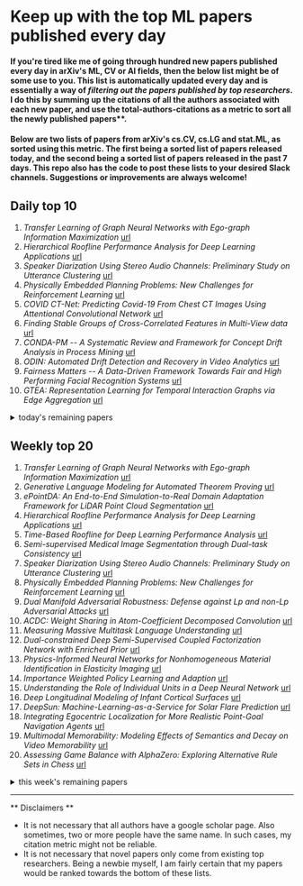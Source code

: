 # Keep up with the top ML papers published every day

#### If you're tired like me of going through hundred new papers published every day in arXiv's ML, CV or AI fields, then the below list might be of some use to you. This list is automatically updated every day and is essentially a way of *filtering out the papers published by top researchers*. I do this by summing up the citations of all the authors associated with each new paper, and use the total-authors-citations as a metric to sort all the newly published papers**. 

#### Below are two lists of papers from arXiv's cs.CV, cs.LG and stat.ML, as sorted using this metric. The first being a sorted list of papers released today, and the second being a sorted list of papers released in the past 7 days. This repo also has the code to post these lists to your desired Slack channels. Suggestions or improvements are always welcome!

## Daily top 10
1. *Transfer Learning of Graph Neural Networks with Ego-graph Information Maximization* [url](http://arxiv.org/abs/2009.05204v1)
2. *Hierarchical Roofline Performance Analysis for Deep Learning Applications* [url](http://arxiv.org/abs/2009.05257v1)
3. *Speaker Diarization Using Stereo Audio Channels: Preliminary Study on Utterance Clustering* [url](http://arxiv.org/abs/2009.05076v1)
4. *Physically Embedded Planning Problems: New Challenges for Reinforcement Learning* [url](http://arxiv.org/abs/2009.05524v1)
5. *COVID CT-Net: Predicting Covid-19 From Chest CT Images Using Attentional Convolutional Network* [url](http://arxiv.org/abs/2009.05096v1)
6. *Finding Stable Groups of Cross-Correlated Features in Multi-View data* [url](http://arxiv.org/abs/2009.05079v1)
7. *CONDA-PM -- A Systematic Review and Framework for Concept Drift Analysis in Process Mining* [url](http://arxiv.org/abs/2009.05438v1)
8. *ODIN: Automated Drift Detection and Recovery in Video Analytics* [url](http://arxiv.org/abs/2009.05440v1)
9. *Fairness Matters -- A Data-Driven Framework Towards Fair and High Performing Facial Recognition Systems* [url](http://arxiv.org/abs/2009.05283v1)
10. *GTEA: Representation Learning for Temporal Interaction Graphs via Edge Aggregation* [url](http://arxiv.org/abs/2009.05266v1)
<details><summary>today's remaining papers</summary>
  <ol start=11>
    <li><i>HAA500: Human-Centric Atomic Action Dataset with Curated Videos</i> <a href="http://arxiv.org/abs/2009.05224v1">url</a></li>
    <li><i>Why I'm not Answering</i> <a href="http://arxiv.org/abs/2009.05094v1">url</a></li>
    <li><i>Semantic Segmentation of Histopathological Slides for the Classification of Cutaneous Lymphoma and Eczema</i> <a href="http://arxiv.org/abs/2009.05403v1">url</a></li>
    <li><i>Critical analysis on the reproducibility of visual quality assessment using deep features</i> <a href="http://arxiv.org/abs/2009.05369v1">url</a></li>
    <li><i>Variance Loss: A Confidence-Based Reweighting Strategy for Coarse Semantic Segmentation</i> <a href="http://arxiv.org/abs/2009.05205v1">url</a></li>
    <li><i>Community detection in networks using graph embeddings</i> <a href="http://arxiv.org/abs/2009.05265v1">url</a></li>
    <li><i>Devil's in the Detail: Graph-based Key-point Alignment and Embedding for Person Re-ID</i> <a href="http://arxiv.org/abs/2009.05250v1">url</a></li>
    <li><i>Defending Against Multiple and Unforeseen Adversarial Videos</i> <a href="http://arxiv.org/abs/2009.05244v1">url</a></li>
    <li><i>Object Recognition for Economic Development from Daytime Satellite Imagery</i> <a href="http://arxiv.org/abs/2009.05455v1">url</a></li>
    <li><i>SoFAr: Shortcut-based Fractal Architectures for Binary Convolutional Neural Networks</i> <a href="http://arxiv.org/abs/2009.05317v1">url</a></li>
    <li><i>End-to-end Learning for OFDM: From Neural Receivers to Pilotless Communication</i> <a href="http://arxiv.org/abs/2009.05261v1">url</a></li>
    <li><i>A Black-box Adversarial Attack for Poisoning Clustering</i> <a href="http://arxiv.org/abs/2009.05474v1">url</a></li>
    <li><i>On Multitask Loss Function for Audio Event Detection and Localization</i> <a href="http://arxiv.org/abs/2009.05527v1">url</a></li>
    <li><i>Actionable Interpretation of Machine Learning Models for Sequential Data: Dementia-related Agitation Use Case</i> <a href="http://arxiv.org/abs/2009.05097v1">url</a></li>
    <li><i>SONYC-UST-V2: An Urban Sound Tagging Dataset with Spatiotemporal Context</i> <a href="http://arxiv.org/abs/2009.05188v1">url</a></li>
    <li><i>Attribute-conditioned Layout GAN for Automatic Graphic Design</i> <a href="http://arxiv.org/abs/2009.05284v1">url</a></li>
    <li><i>Beyond Localized Graph Neural Networks: An Attributed Motif Regularization Framework</i> <a href="http://arxiv.org/abs/2009.05197v1">url</a></li>
    <li><i>Capacity-Approaching Autoencoders for Communications</i> <a href="http://arxiv.org/abs/2009.05273v1">url</a></li>
    <li><i>Weakly Supervised Content Selection for Improved Image Captioning</i> <a href="http://arxiv.org/abs/2009.05175v1">url</a></li>
    <li><i>Learning Product Rankings Robust to Fake Users</i> <a href="http://arxiv.org/abs/2009.05138v1">url</a></li>
    <li><i>DART: Data Addition and Removal Trees</i> <a href="http://arxiv.org/abs/2009.05567v1">url</a></li>
    <li><i>TREX: Tree-Ensemble Representer-Point Explanations</i> <a href="http://arxiv.org/abs/2009.05530v1">url</a></li>
    <li><i>Hybrid Space Learning for Language-based Video Retrieval</i> <a href="http://arxiv.org/abs/2009.05381v1">url</a></li>
    <li><i>Symplectic Gaussian Process Regression of Hamiltonian Flow Maps</i> <a href="http://arxiv.org/abs/2009.05569v1">url</a></li>
    <li><i>The PREVENTION Challenge: How Good Are Humans Predicting Lane Changes?</i> <a href="http://arxiv.org/abs/2009.05331v1">url</a></li>
    <li><i>A kernel function for Signal Temporal Logic formulae</i> <a href="http://arxiv.org/abs/2009.05484v1">url</a></li>
    <li><i>Adversarial score matching and improved sampling for image generation</i> <a href="http://arxiv.org/abs/2009.05475v1">url</a></li>
    <li><i>Deducing neighborhoods of classes from a fitted model</i> <a href="http://arxiv.org/abs/2009.05516v1">url</a></li>
    <li><i>Accelerating 2PC-based ML with Limited Trusted Hardware</i> <a href="http://arxiv.org/abs/2009.05566v1">url</a></li>
    <li><i>MRZ code extraction from visa and passport documents using convolutional neural networks</i> <a href="http://arxiv.org/abs/2009.05489v1">url</a></li>
    <li><i>OCR Graph Features for Manipulation Detection in Documents</i> <a href="http://arxiv.org/abs/2009.05158v1">url</a></li>
    <li><i>Graph Neural Network based Service Function Chaining for Automatic Network Control</i> <a href="http://arxiv.org/abs/2009.05240v1">url</a></li>
    <li><i>Embodied Visual Navigation with Automatic Curriculum Learning in Real Environments</i> <a href="http://arxiv.org/abs/2009.05429v1">url</a></li>
    <li><i>CasGCN: Predicting future cascade growth based on information diffusion graph</i> <a href="http://arxiv.org/abs/2009.05152v1">url</a></li>
    <li><i>Deep Switching Auto-Regressive Factorization:Application to Time Series Forecasting</i> <a href="http://arxiv.org/abs/2009.05135v1">url</a></li>
    <li><i>Power Evolution Prediction and Optimization in a Multi-span System Based on Component-wise System Modeling</i> <a href="http://arxiv.org/abs/2009.05348v1">url</a></li>
    <li><i>Machine learning-based EDFA Gain Model Generalizable to Multiple Physical Devices</i> <a href="http://arxiv.org/abs/2009.05326v1">url</a></li>
    <li><i>Enabling Image Recognition on Constrained Devices Using Neural Network Pruning and a CycleGAN</i> <a href="http://arxiv.org/abs/2009.05300v1">url</a></li>
    <li><i>Meta Learning for Few-Shot One-class Classification</i> <a href="http://arxiv.org/abs/2009.05353v1">url</a></li>
    <li><i>Activation Relaxation: A Local Dynamical Approximation to Backpropagation in the Brain</i> <a href="http://arxiv.org/abs/2009.05359v1">url</a></li>
    <li><i>Boosting the Sliding Frank-Wolfe solver for 3D deconvolution</i> <a href="http://arxiv.org/abs/2009.05473v1">url</a></li>
    <li><i>Towards Interpretable Multi-Task Learning Using Bilevel Programming</i> <a href="http://arxiv.org/abs/2009.05483v1">url</a></li>
    <li><i>Rank over Class: The Untapped Potential of Ranking in Natural Language Processing</i> <a href="http://arxiv.org/abs/2009.05160v1">url</a></li>
    <li><i>Heterogeneous Domain Generalization via Domain Mixup</i> <a href="http://arxiv.org/abs/2009.05448v1">url</a></li>
    <li><i>PiaNet: A pyramid input augmented convolutional neural network for GGO detection in 3D lung CT scans</i> <a href="http://arxiv.org/abs/2009.05267v1">url</a></li>
    <li><i>Improving Robustness to Model Inversion Attacks via Mutual Information Regularization</i> <a href="http://arxiv.org/abs/2009.05241v1">url</a></li>
    <li><i>A First Step Towards Distribution Invariant Regression Metrics</i> <a href="http://arxiv.org/abs/2009.05176v1">url</a></li>
    <li><i>TP-LSD: Tri-Points Based Line Segment Detector</i> <a href="http://arxiv.org/abs/2009.05505v1">url</a></li>
    <li><i>Towards a More Reliable Interpretation of Machine Learning Outputs for Safety-Critical Systems using Feature Importance Fusion</i> <a href="http://arxiv.org/abs/2009.05501v1">url</a></li>
    <li><i>A Comparison of LSTM and BERT for Small Corpus</i> <a href="http://arxiv.org/abs/2009.05451v1">url</a></li>
    <li><i>Federated Model Distillation with Noise-Free Differential Privacy</i> <a href="http://arxiv.org/abs/2009.05537v1">url</a></li>
    <li><i>Accurate and Intuitive Contextual Explanations using Linear Model Trees</i> <a href="http://arxiv.org/abs/2009.05322v1">url</a></li>
    <li><i>Sparsifying Transformer Models with Differentiable Representation Pooling</i> <a href="http://arxiv.org/abs/2009.05169v1">url</a></li>
    <li><i>Image Conditioned Keyframe-Based Video Summarization Using Object Detection</i> <a href="http://arxiv.org/abs/2009.05269v1">url</a></li>
    <li><i>CounteRGAN: Generating Realistic Counterfactuals with Residual Generative Adversarial Nets</i> <a href="http://arxiv.org/abs/2009.05199v1">url</a></li>
    <li><i>Achieving Adversarial Robustness via Sparsity</i> <a href="http://arxiv.org/abs/2009.05423v1">url</a></li>
    <li><i>TRIER: Template-Guided Neural Networks for Robust and Interpretable Sleep Stage Identification from EEG Recordings</i> <a href="http://arxiv.org/abs/2009.05407v1">url</a></li>
    <li><i>Evaluation of the Robustness of Visual SLAM Methods in Different Environments</i> <a href="http://arxiv.org/abs/2009.05427v1">url</a></li>
    <li><i>CatGCN: Graph Convolutional Networks with Categorical Node Features</i> <a href="http://arxiv.org/abs/2009.05303v1">url</a></li>
    <li><i>Unsupervised Partial Point Set Registration via Joint Shape Completion and Registration</i> <a href="http://arxiv.org/abs/2009.05290v1">url</a></li>
    <li><i>Visual Neural Decomposition to Explain Multivariate Data Sets</i> <a href="http://arxiv.org/abs/2009.05502v1">url</a></li>
    <li><i>Optimizing Convolutional Neural Network Architecture via Information Field</i> <a href="http://arxiv.org/abs/2009.05236v1">url</a></li>
    <li><i>SWP-Leaf NET: a novel multistage approach for plant leaf identification based on deep learning</i> <a href="http://arxiv.org/abs/2009.05139v1">url</a></li>
    <li><i>Counterfactual Explanations & Adversarial Examples -- Common Grounds, Essential Differences, and Potential Transfers</i> <a href="http://arxiv.org/abs/2009.05487v1">url</a></li>
    <li><i>Bayesian Screening: Multi-test Bayesian Optimization Applied to in silico Material Screening</i> <a href="http://arxiv.org/abs/2009.05418v1">url</a></li>
    <li><i>Machine Learning and Data Science approach towards trend and predictors analysis of CDC Mortality Data for the USA</i> <a href="http://arxiv.org/abs/2009.05400v1">url</a></li>
    <li><i>Disentangling Neural Architectures and Weights: A Case Study in Supervised Classification</i> <a href="http://arxiv.org/abs/2009.05346v1">url</a></li>
    <li><i>A Density-Aware PointRCNN for 3D Objection Detection in Point Clouds</i> <a href="http://arxiv.org/abs/2009.05307v1">url</a></li>
    <li><i>AFP-SRC: Identification of Antifreeze Proteins Using Sparse Representation Classifier</i> <a href="http://arxiv.org/abs/2009.05277v1">url</a></li>
    <li><i>Visually Analyzing and Steering Zero Shot Learning</i> <a href="http://arxiv.org/abs/2009.05254v1">url</a></li>
    <li><i>Novel and Effective CNN-Based Binarization for Historically Degraded As-built Drawing Maps</i> <a href="http://arxiv.org/abs/2009.05252v1">url</a></li>
    <li><i>Spectral Analysis Network for Deep Representation Learning and Image Clustering</i> <a href="http://arxiv.org/abs/2009.05235v1">url</a></li>
    <li><i>An unsupervised deep learning framework via integrated optimization of representation learning and GMM-based modeling</i> <a href="http://arxiv.org/abs/2009.05234v1">url</a></li>
    <li><i>Conditional Coupled Generative Adversarial Networks for Zero-Shot Domain Adaptation</i> <a href="http://arxiv.org/abs/2009.05228v1">url</a></li>
    <li><i>Extending Label Smoothing Regularization with Self-Knowledge Distillation</i> <a href="http://arxiv.org/abs/2009.05226v1">url</a></li>
    <li><i>Adversarial Learning for Zero-shot Domain Adaptation</i> <a href="http://arxiv.org/abs/2009.05214v1">url</a></li>
    <li><i>Auto-encoders for Track Reconstruction in Drift Chambers for CLAS12</i> <a href="http://arxiv.org/abs/2009.05144v1">url</a></li>
    <li><i>Phase Sampling Profilometry</i> <a href="http://arxiv.org/abs/2009.05406v1">url</a></li>
    <li><i>Semi-Supervised Active Learning for COVID-19 Lung Ultrasound Multi-symptom Classification</i> <a href="http://arxiv.org/abs/2009.05436v1">url</a></li>
    <li><i>COVIDNet-CT: A Tailored Deep Convolutional Neural Network Design for Detection of COVID-19 Cases from Chest CT Images</i> <a href="http://arxiv.org/abs/2009.05383v1">url</a></li>
  </ol>
</details>

## Weekly top 20
1. *Transfer Learning of Graph Neural Networks with Ego-graph Information Maximization* [url](http://arxiv.org/abs/2009.05204v1)
2. *Generative Language Modeling for Automated Theorem Proving* [url](http://arxiv.org/abs/2009.03393v1)
3. *ePointDA: An End-to-End Simulation-to-Real Domain Adaptation Framework for LiDAR Point Cloud Segmentation* [url](http://arxiv.org/abs/2009.03456v1)
4. *Hierarchical Roofline Performance Analysis for Deep Learning Applications* [url](http://arxiv.org/abs/2009.05257v1)
5. *Time-Based Roofline for Deep Learning Performance Analysis* [url](http://arxiv.org/abs/2009.04598v1)
6. *Semi-supervised Medical Image Segmentation through Dual-task Consistency* [url](http://arxiv.org/abs/2009.04448v1)
7. *Speaker Diarization Using Stereo Audio Channels: Preliminary Study on Utterance Clustering* [url](http://arxiv.org/abs/2009.05076v1)
8. *Physically Embedded Planning Problems: New Challenges for Reinforcement Learning* [url](http://arxiv.org/abs/2009.05524v1)
9. *Dual Manifold Adversarial Robustness: Defense against Lp and non-Lp Adversarial Attacks* [url](http://arxiv.org/abs/2009.02470v1)
10. *ACDC: Weight Sharing in Atom-Coefficient Decomposed Convolution* [url](http://arxiv.org/abs/2009.02386v1)
11. *Measuring Massive Multitask Language Understanding* [url](http://arxiv.org/abs/2009.03300v1)
12. *Dual-constrained Deep Semi-Supervised Coupled Factorization Network with Enriched Prior* [url](http://arxiv.org/abs/2009.03714v1)
13. *Physics-Informed Neural Networks for Nonhomogeneous Material Identification in Elasticity Imaging* [url](http://arxiv.org/abs/2009.04525v1)
14. *Importance Weighted Policy Learning and Adaption* [url](http://arxiv.org/abs/2009.04875v1)
15. *Understanding the Role of Individual Units in a Deep Neural Network* [url](http://arxiv.org/abs/2009.05041v1)
16. *Deep Longitudinal Modeling of Infant Cortical Surfaces* [url](http://arxiv.org/abs/2009.02797v1)
17. *DeepSun: Machine-Learning-as-a-Service for Solar Flare Prediction* [url](http://arxiv.org/abs/2009.04238v1)
18. *Integrating Egocentric Localization for More Realistic Point-Goal Navigation Agents* [url](http://arxiv.org/abs/2009.03231v1)
19. *Multimodal Memorability: Modeling Effects of Semantics and Decay on Video Memorability* [url](http://arxiv.org/abs/2009.02568v1)
20. *Assessing Game Balance with AlphaZero: Exploring Alternative Rule Sets in Chess* [url](http://arxiv.org/abs/2009.04374v1)
<details><summary>this week's remaining papers</summary>
  <ol start=21>
    <li><i>Simulating normalised constants with referenced thermodynamic integration: application to COVID-19 model selection</i> <a href="http://arxiv.org/abs/2009.03851v1">url</a></li>
    <li><i>Real-Time Segmentation of Non-Rigid Surgical Tools based on Deep Learning and Tracking</i> <a href="http://arxiv.org/abs/2009.03016v1">url</a></li>
    <li><i>Learning from Very Few Samples: A Survey</i> <a href="http://arxiv.org/abs/2009.02653v1">url</a></li>
    <li><i>Reinforcement Learning in Non-Stationary Discrete-Time Linear-Quadratic Mean-Field Games</i> <a href="http://arxiv.org/abs/2009.04350v1">url</a></li>
    <li><i>COVID CT-Net: Predicting Covid-19 From Chest CT Images Using Attentional Convolutional Network</i> <a href="http://arxiv.org/abs/2009.05096v1">url</a></li>
    <li><i>Multilinear Latent Conditioning for Generating Unseen Attribute Combinations</i> <a href="http://arxiv.org/abs/2009.04075v1">url</a></li>
    <li><i>Learning joint segmentation of tissues and brain lesions from task-specific hetero-modal domain-shifted datasets</i> <a href="http://arxiv.org/abs/2009.04009v1">url</a></li>
    <li><i>Binarized Neural Architecture Search for Efficient Object Recognition</i> <a href="http://arxiv.org/abs/2009.04247v1">url</a></li>
    <li><i>Capturing dynamics of post-earnings-announcement drift using genetic algorithm-optimised supervised learning</i> <a href="http://arxiv.org/abs/2009.03094v1">url</a></li>
    <li><i>Few-Shot Hyperspectral Image Classification With Unknown Classes Using Multitask Deep Learning</i> <a href="http://arxiv.org/abs/2009.03508v1">url</a></li>
    <li><i>OrthoReg: Robust Network Pruning Using Orthonormality Regularization</i> <a href="http://arxiv.org/abs/2009.05014v1">url</a></li>
    <li><i>Region Comparison Network for Interpretable Few-shot Image Classification</i> <a href="http://arxiv.org/abs/2009.03558v1">url</a></li>
    <li><i>Discovering Generative Models from Event Logs: Data-driven Simulation vs Deep Learning</i> <a href="http://arxiv.org/abs/2009.03567v1">url</a></li>
    <li><i>Proximity Sensing for Contact Tracing</i> <a href="http://arxiv.org/abs/2009.04991v1">url</a></li>
    <li><i>3D Facial Matching by Spiral Convolutional Metric Learning and a Biometric Fusion-Net of Demographic Properties</i> <a href="http://arxiv.org/abs/2009.04746v1">url</a></li>
    <li><i>Dynamically Computing Adversarial Perturbations for Recurrent Neural Networks</i> <a href="http://arxiv.org/abs/2009.02874v1">url</a></li>
    <li><i>CLEANN: Accelerated Trojan Shield for Embedded Neural Networks</i> <a href="http://arxiv.org/abs/2009.02326v1">url</a></li>
    <li><i>Brain2Word: Decoding Brain Activity for Language Generation</i> <a href="http://arxiv.org/abs/2009.04765v1">url</a></li>
    <li><i>Finding Stable Groups of Cross-Correlated Features in Multi-View data</i> <a href="http://arxiv.org/abs/2009.05079v1">url</a></li>
    <li><i>GraphNorm: A Principled Approach to Accelerating Graph Neural Network Training</i> <a href="http://arxiv.org/abs/2009.03294v1">url</a></li>
    <li><i>CONDA-PM -- A Systematic Review and Framework for Concept Drift Analysis in Process Mining</i> <a href="http://arxiv.org/abs/2009.05438v1">url</a></li>
    <li><i>A Distance-preserving Matrix Sketch</i> <a href="http://arxiv.org/abs/2009.03979v1">url</a></li>
    <li><i>Optimal Accelerated Variance Reduced EXTRA and DIGing for Strongly Convex and Smooth Decentralized Optimization</i> <a href="http://arxiv.org/abs/2009.04373v1">url</a></li>
    <li><i>Integrated Benchmarking and Design for Reproducible and Accessible Evaluation of Robotic Agents</i> <a href="http://arxiv.org/abs/2009.04362v1">url</a></li>
    <li><i>Sequential Subspace Search for Functional Bayesian Optimization Incorporating Experimenter Intuition</i> <a href="http://arxiv.org/abs/2009.03543v1">url</a></li>
    <li><i>Conditional Uncorrelation and Efficient Non-approximate Subset Selection in Sparse Regression</i> <a href="http://arxiv.org/abs/2009.03986v1">url</a></li>
    <li><i>ODIN: Automated Drift Detection and Recovery in Video Analytics</i> <a href="http://arxiv.org/abs/2009.05440v1">url</a></li>
    <li><i>Attention based Writer Independent Handwriting Verification</i> <a href="http://arxiv.org/abs/2009.04532v1">url</a></li>
    <li><i>Towards Unique and Informative Captioning of Images</i> <a href="http://arxiv.org/abs/2009.03949v1">url</a></li>
    <li><i>Walk Extraction Strategies for Node Embeddings with RDF2Vec in Knowledge Graphs</i> <a href="http://arxiv.org/abs/2009.04404v1">url</a></li>
    <li><i>TRANSPR: Transparency Ray-Accumulating Neural 3D Scene Point Renderer</i> <a href="http://arxiv.org/abs/2009.02819v1">url</a></li>
    <li><i>Computational Design of Cold Bent Glass Façades</i> <a href="http://arxiv.org/abs/2009.03667v1">url</a></li>
    <li><i>Semi-supervised Pathology Segmentation with Disentangled Representations</i> <a href="http://arxiv.org/abs/2009.02564v1">url</a></li>
    <li><i>"And the Winner Is...": Dynamic Lotteries for Multi-group Fairness-Aware Recommendation</i> <a href="http://arxiv.org/abs/2009.02590v1">url</a></li>
    <li><i>Fairness Matters -- A Data-Driven Framework Towards Fair and High Performing Facial Recognition Systems</i> <a href="http://arxiv.org/abs/2009.05283v1">url</a></li>
    <li><i>Going deeper with brain morphometry using neural networks</i> <a href="http://arxiv.org/abs/2009.03303v1">url</a></li>
    <li><i>Phasic Policy Gradient</i> <a href="http://arxiv.org/abs/2009.04416v1">url</a></li>
    <li><i>Anonymization of labeled TOF-MRA images for brain vessel segmentation using generative adversarial networks</i> <a href="http://arxiv.org/abs/2009.04227v1">url</a></li>
    <li><i>GTEA: Representation Learning for Temporal Interaction Graphs via Edge Aggregation</i> <a href="http://arxiv.org/abs/2009.05266v1">url</a></li>
    <li><i>HAA500: Human-Centric Atomic Action Dataset with Curated Videos</i> <a href="http://arxiv.org/abs/2009.05224v1">url</a></li>
    <li><i>Perfusion Imaging: A Data Assimilation Approach</i> <a href="http://arxiv.org/abs/2009.02796v1">url</a></li>
    <li><i>LaSOT: A High-quality Large-scale Single Object Tracking Benchmark</i> <a href="http://arxiv.org/abs/2009.03465v1">url</a></li>
    <li><i>Antenna Selection for Improving Energy Efficiency in XL-MIMO Systems</i> <a href="http://arxiv.org/abs/2009.02542v1">url</a></li>
    <li><i>Why I'm not Answering</i> <a href="http://arxiv.org/abs/2009.05094v1">url</a></li>
    <li><i>Semantic Segmentation of Histopathological Slides for the Classification of Cutaneous Lymphoma and Eczema</i> <a href="http://arxiv.org/abs/2009.05403v1">url</a></li>
    <li><i>Unsupervised Wasserstein Distance Guided Domain Adaptation for 3D Multi-Domain Liver Segmentation</i> <a href="http://arxiv.org/abs/2009.02831v1">url</a></li>
    <li><i>Critical analysis on the reproducibility of visual quality assessment using deep features</i> <a href="http://arxiv.org/abs/2009.05369v1">url</a></li>
    <li><i>Variance Loss: A Confidence-Based Reweighting Strategy for Coarse Semantic Segmentation</i> <a href="http://arxiv.org/abs/2009.05205v1">url</a></li>
    <li><i>SNoRe: Scalable Unsupervised Learning of Symbolic Node Representations</i> <a href="http://arxiv.org/abs/2009.04535v1">url</a></li>
    <li><i>Efficient Projection Algorithms onto the Weighted l1 Ball</i> <a href="http://arxiv.org/abs/2009.02980v1">url</a></li>
    <li><i>Player Identification in Hockey Broadcast Videos</i> <a href="http://arxiv.org/abs/2009.02429v1">url</a></li>
    <li><i>PAC Reinforcement Learning Algorithm for General-Sum Markov Games</i> <a href="http://arxiv.org/abs/2009.02605v1">url</a></li>
    <li><i>A Hybrid PAC Reinforcement Learning Algorithm</i> <a href="http://arxiv.org/abs/2009.02602v1">url</a></li>
    <li><i>LACO: A Latency-Driven Network Slicing Orchestration in Beyond-5G Networks</i> <a href="http://arxiv.org/abs/2009.03771v1">url</a></li>
    <li><i>Alternating Direction Method of Multipliers for Quantization</i> <a href="http://arxiv.org/abs/2009.03482v1">url</a></li>
    <li><i>Towards learned optimal q-space sampling in diffusion MRI</i> <a href="http://arxiv.org/abs/2009.03008v1">url</a></li>
    <li><i>Sparse Network Inversion for Key Instance Detection in Multiple Instance Learning</i> <a href="http://arxiv.org/abs/2009.02909v1">url</a></li>
    <li><i>Quantifying Explainability of Saliency Methods in Deep Neural Networks</i> <a href="http://arxiv.org/abs/2009.02899v1">url</a></li>
    <li><i>Generalization on the Enhancement of Layerwise Relevance Interpretability of Deep Neural Network</i> <a href="http://arxiv.org/abs/2009.02516v1">url</a></li>
    <li><i>Fast and Secure Distributed Nonnegative Matrix Factorization</i> <a href="http://arxiv.org/abs/2009.02845v1">url</a></li>
    <li><i>Deep Sparse Light Field Refocusing</i> <a href="http://arxiv.org/abs/2009.02582v1">url</a></li>
    <li><i>A Markov Decision Process Approach to Active Meta Learning</i> <a href="http://arxiv.org/abs/2009.04950v1">url</a></li>
    <li><i>RVL-BERT: Visual Relationship Detection with Visual-Linguistic Knowledge from Pre-trained Representations</i> <a href="http://arxiv.org/abs/2009.04965v1">url</a></li>
    <li><i>Community detection in networks using graph embeddings</i> <a href="http://arxiv.org/abs/2009.05265v1">url</a></li>
    <li><i>A leak in PRNU based source identification? Questioning fingerprint uniqueness</i> <a href="http://arxiv.org/abs/2009.04878v1">url</a></li>
    <li><i>Population structure-learned classifier for high-dimension low-sample-size class-imbalanced problem</i> <a href="http://arxiv.org/abs/2009.04722v1">url</a></li>
    <li><i>Deepfake detection: humans vs. machines</i> <a href="http://arxiv.org/abs/2009.03155v1">url</a></li>
    <li><i>The Unbalanced Gromov Wasserstein Distance: Conic Formulation and Relaxation</i> <a href="http://arxiv.org/abs/2009.04266v1">url</a></li>
    <li><i>The Seven-League Scheme: Deep learning for large time step Monte Carlo simulations of stochastic differential equations</i> <a href="http://arxiv.org/abs/2009.03202v1">url</a></li>
    <li><i>Libri-Adapt: A New Speech Dataset for Unsupervised Domain Adaptation</i> <a href="http://arxiv.org/abs/2009.02814v1">url</a></li>
    <li><i>A New Screening Method for COVID-19 based on Ocular Feature Recognition by Machine Learning Tools</i> <a href="http://arxiv.org/abs/2009.03184v1">url</a></li>
    <li><i>Proposal-Free Volumetric Instance Segmentation from Latent Single-Instance Masks</i> <a href="http://arxiv.org/abs/2009.04998v1">url</a></li>
    <li><i>Devil's in the Detail: Graph-based Key-point Alignment and Embedding for Person Re-ID</i> <a href="http://arxiv.org/abs/2009.05250v1">url</a></li>
    <li><i>Deep Iterative Residual Convolutional Network for Single Image Super-Resolution</i> <a href="http://arxiv.org/abs/2009.04809v1">url</a></li>
    <li><i>Defending Against Multiple and Unforeseen Adversarial Videos</i> <a href="http://arxiv.org/abs/2009.05244v1">url</a></li>
    <li><i>An Experimentally Driven Automated Machine Learned lnter-Atomic Potential for a Refractory Oxide</i> <a href="http://arxiv.org/abs/2009.04045v1">url</a></li>
    <li><i>Weak Form Theory-guided Neural Network (TgNN-wf) for Deep Learning of Subsurface Single and Two-phase Flow</i> <a href="http://arxiv.org/abs/2009.04543v1">url</a></li>
    <li><i>Sparse Polynomial Chaos Expansions: Solvers, Basis Adaptivity and Meta-selection</i> <a href="http://arxiv.org/abs/2009.04800v1">url</a></li>
    <li><i>Team Alex at CLEF CheckThat! 2020: Identifying Check-Worthy Tweets With Transformer Models</i> <a href="http://arxiv.org/abs/2009.02931v1">url</a></li>
    <li><i>User-Guided Domain Adaptation for Rapid Annotation from User Interactions: A Study on Pathological Liver Segmentation</i> <a href="http://arxiv.org/abs/2009.02455v1">url</a></li>
    <li><i>User-assisted Video Reflection Removal</i> <a href="http://arxiv.org/abs/2009.03281v1">url</a></li>
    <li><i>Visual Sentiment Analysis from Disaster Images in Social Media</i> <a href="http://arxiv.org/abs/2009.03051v1">url</a></li>
    <li><i>Object Recognition for Economic Development from Daytime Satellite Imagery</i> <a href="http://arxiv.org/abs/2009.05455v1">url</a></li>
    <li><i>Mutual Information for Explainable Deep Learning of Multiscale Systems</i> <a href="http://arxiv.org/abs/2009.04570v1">url</a></li>
    <li><i>SoFAr: Shortcut-based Fractal Architectures for Binary Convolutional Neural Networks</i> <a href="http://arxiv.org/abs/2009.05317v1">url</a></li>
    <li><i>Adversarial Watermarking Transformer: Towards Tracing Text Provenance with Data Hiding</i> <a href="http://arxiv.org/abs/2009.03015v1">url</a></li>
    <li><i>Information Theoretic Counterfactual Learning from Missing-Not-At-Random Feedback</i> <a href="http://arxiv.org/abs/2009.02623v1">url</a></li>
    <li><i>Low-Rank Training of Deep Neural Networks for Emerging Memory Technology</i> <a href="http://arxiv.org/abs/2009.03887v1">url</a></li>
    <li><i>Quantifying the Preferential Direction of the Model Gradient in Adversarial Training With Projected Gradient Descent</i> <a href="http://arxiv.org/abs/2009.04709v1">url</a></li>
    <li><i>Modeling protoplanetary disk SEDs with artificial neural networks: Revisiting the viscous disk model and updated disk masses</i> <a href="http://arxiv.org/abs/2009.03323v1">url</a></li>
    <li><i>Joint Pose and Shape Estimation of Vehicles from LiDAR Data</i> <a href="http://arxiv.org/abs/2009.03964v1">url</a></li>
    <li><i>Examining Machine Learning for 5G and Beyond through an Adversarial Lens</i> <a href="http://arxiv.org/abs/2009.02473v1">url</a></li>
    <li><i>Hardware Aware Training for Efficient Keyword Spotting on General Purpose and Specialized Hardware</i> <a href="http://arxiv.org/abs/2009.04465v1">url</a></li>
    <li><i>Improved Modeling of 3D Shapes with Multi-view Depth Maps</i> <a href="http://arxiv.org/abs/2009.03298v1">url</a></li>
    <li><i>End-to-end Learning for OFDM: From Neural Receivers to Pilotless Communication</i> <a href="http://arxiv.org/abs/2009.05261v1">url</a></li>
    <li><i>MedMeshCNN -- Enabling MeshCNN for Medical Surface Models</i> <a href="http://arxiv.org/abs/2009.04893v1">url</a></li>
    <li><i>When Deep Learning Meets Digital Image Correlation</i> <a href="http://arxiv.org/abs/2009.03993v1">url</a></li>
    <li><i>Towards Semantic Segmentation of Urban-Scale 3D Point Clouds: A Dataset, Benchmarks and Challenges</i> <a href="http://arxiv.org/abs/2009.03137v1">url</a></li>
    <li><i>NTGAN: Learning Blind Image Denoising without Clean Reference</i> <a href="http://arxiv.org/abs/2009.04286v1">url</a></li>
    <li><i>Particle Swarm Optimized Federated Learning For Industrial IoT and Smart City Services</i> <a href="http://arxiv.org/abs/2009.02560v1">url</a></li>
    <li><i>Towards Probabilistic Tensor Canonical Polyadic Decomposition 2.0: Automatic Tensor Rank Learning Using Generalized Hyperbolic Prior</i> <a href="http://arxiv.org/abs/2009.02472v1">url</a></li>
    <li><i>LFGCN: Levitating over Graphs with Levy Flights</i> <a href="http://arxiv.org/abs/2009.02365v1">url</a></li>
    <li><i>A Black-box Adversarial Attack for Poisoning Clustering</i> <a href="http://arxiv.org/abs/2009.05474v1">url</a></li>
    <li><i>Learning Behavioral Representations of Human Mobility</i> <a href="http://arxiv.org/abs/2009.04719v1">url</a></li>
    <li><i>Self-Supervised Annotation of Seismic Images using Latent Space Factorization</i> <a href="http://arxiv.org/abs/2009.04631v1">url</a></li>
    <li><i>Fully automated analysis of muscle architecture from B-mode ultrasound images with deep learning</i> <a href="http://arxiv.org/abs/2009.04790v1">url</a></li>
    <li><i>Distributed Variable-Baseline Stereo SLAM from two UAVs</i> <a href="http://arxiv.org/abs/2009.04801v1">url</a></li>
    <li><i>DeePSD: Automatic Deep Skinning And Pose Space Deformation For 3D Garment Animation</i> <a href="http://arxiv.org/abs/2009.02715v1">url</a></li>
    <li><i>On Multitask Loss Function for Audio Event Detection and Localization</i> <a href="http://arxiv.org/abs/2009.05527v1">url</a></li>
    <li><i>The 2ST-UNet for Pneumothorax Segmentation in Chest X-Rays using ResNet34 as a Backbone for U-Net</i> <a href="http://arxiv.org/abs/2009.02805v1">url</a></li>
    <li><i>Actionable Interpretation of Machine Learning Models for Sequential Data: Dementia-related Agitation Use Case</i> <a href="http://arxiv.org/abs/2009.05097v1">url</a></li>
    <li><i>Online Disease Self-diagnosis with Inductive Heterogeneous Graph Convolutional Networks</i> <a href="http://arxiv.org/abs/2009.02625v1">url</a></li>
    <li><i>SONYC-UST-V2: An Urban Sound Tagging Dataset with Spatiotemporal Context</i> <a href="http://arxiv.org/abs/2009.05188v1">url</a></li>
    <li><i>S-SGD: Symmetrical Stochastic Gradient Descent with Weight Noise Injection for Reaching Flat Minima</i> <a href="http://arxiv.org/abs/2009.02479v1">url</a></li>
    <li><i>Attribute-conditioned Layout GAN for Automatic Graphic Design</i> <a href="http://arxiv.org/abs/2009.05284v1">url</a></li>
    <li><i>Driving Tasks Transfer in Deep Reinforcement Learning for Decision-making of Autonomous Vehicles</i> <a href="http://arxiv.org/abs/2009.03268v1">url</a></li>
    <li><i>A Framework for Fairer Machine Learning in Organizations</i> <a href="http://arxiv.org/abs/2009.04661v1">url</a></li>
    <li><i>Light Field View Synthesis via Aperture Flow and Propagation Confidence Map</i> <a href="http://arxiv.org/abs/2009.02978v1">url</a></li>
    <li><i>Beyond Localized Graph Neural Networks: An Attributed Motif Regularization Framework</i> <a href="http://arxiv.org/abs/2009.05197v1">url</a></li>
    <li><i>Large-scale Neural Solvers for Partial Differential Equations</i> <a href="http://arxiv.org/abs/2009.03730v1">url</a></li>
    <li><i>The role of feature space in atomistic learning</i> <a href="http://arxiv.org/abs/2009.02741v1">url</a></li>
    <li><i>Machine Learning Calabi-Yau Four-folds</i> <a href="http://arxiv.org/abs/2009.02544v1">url</a></li>
    <li><i>DCTRGAN: Improving the Precision of Generative Models with Reweighting</i> <a href="http://arxiv.org/abs/2009.03796v1">url</a></li>
    <li><i>Capacity-Approaching Autoencoders for Communications</i> <a href="http://arxiv.org/abs/2009.05273v1">url</a></li>
    <li><i>Benchmarking off-the-shelf statistical shape modeling tools in clinical applications</i> <a href="http://arxiv.org/abs/2009.02878v1">url</a></li>
    <li><i>Improving colonoscopy lesion classification using semi-supervised deep learning</i> <a href="http://arxiv.org/abs/2009.03162v1">url</a></li>
    <li><i>Bluff: Interactively Deciphering Adversarial Attacks on Deep Neural Networks</i> <a href="http://arxiv.org/abs/2009.02608v1">url</a></li>
    <li><i>RoIFusion: 3D Object Detection from LiDAR and Vision</i> <a href="http://arxiv.org/abs/2009.04554v1">url</a></li>
    <li><i>Improving Problem Identification via Automated Log Clustering using Dimensionality Reduction</i> <a href="http://arxiv.org/abs/2009.03257v1">url</a></li>
    <li><i>Long Range Stereo Matching by Learning Depth and Disparity</i> <a href="http://arxiv.org/abs/2009.04629v1">url</a></li>
    <li><i>Optimizing Mode Connectivity via Neuron Alignment</i> <a href="http://arxiv.org/abs/2009.02439v1">url</a></li>
    <li><i>Deep Learning for Automatic Spleen Length Measurement in Sickle Cell Disease Patients</i> <a href="http://arxiv.org/abs/2009.02704v1">url</a></li>
    <li><i>Combining data assimilation and machine learning to infer unresolved scale parametrisation</i> <a href="http://arxiv.org/abs/2009.04318v1">url</a></li>
    <li><i>Bayesian Inverse Reinforcement Learning for Collective Animal Movement</i> <a href="http://arxiv.org/abs/2009.04003v1">url</a></li>
    <li><i>Intraoperative Liver Surface Completion with Graph Convolutional VAE</i> <a href="http://arxiv.org/abs/2009.03871v1">url</a></li>
    <li><i>Towards the Development of Entropy-Based Anomaly Detection in an Astrophysics Simulation</i> <a href="http://arxiv.org/abs/2009.02430v1">url</a></li>
    <li><i>Data-assisted combustion simulations with dynamic submodel assignment using random forests</i> <a href="http://arxiv.org/abs/2009.04023v1">url</a></li>
    <li><i>Regularised Text Logistic Regression: Key Word Detection and Sentiment Classification for Online Reviews</i> <a href="http://arxiv.org/abs/2009.04591v1">url</a></li>
    <li><i>E-BERT: A Phrase and Product Knowledge Enhanced Language Model for E-commerce</i> <a href="http://arxiv.org/abs/2009.02835v1">url</a></li>
    <li><i>Weakly Supervised Content Selection for Improved Image Captioning</i> <a href="http://arxiv.org/abs/2009.05175v1">url</a></li>
    <li><i>On the Orthogonality of Knowledge Distillation with Other Techniques: From an Ensemble Perspective</i> <a href="http://arxiv.org/abs/2009.04120v1">url</a></li>
    <li><i>Brain Tumor Survival Prediction using Radiomics Features</i> <a href="http://arxiv.org/abs/2009.02903v1">url</a></li>
    <li><i>A Self-Supervised Gait Encoding Approach with Locality-Awareness for 3D Skeleton Based Person Re-Identification</i> <a href="http://arxiv.org/abs/2009.03671v1">url</a></li>
    <li><i>CAD-PU: A Curvature-Adaptive Deep Learning Solution for Point Set Upsampling</i> <a href="http://arxiv.org/abs/2009.04660v1">url</a></li>
    <li><i>Computational Models for Academic Performance Estimation</i> <a href="http://arxiv.org/abs/2009.02661v1">url</a></li>
    <li><i>Crowding Prediction of In-Situ Metro Passengers Using Smart Card Data</i> <a href="http://arxiv.org/abs/2009.02880v1">url</a></li>
    <li><i>Sparse Systolic Tensor Array for Efficient CNN Hardware Acceleration</i> <a href="http://arxiv.org/abs/2009.02381v1">url</a></li>
    <li><i>Is Everything Fine, Grandma? Acoustic and Linguistic Modeling for Robust Elderly Speech Emotion Recognition</i> <a href="http://arxiv.org/abs/2009.03432v1">url</a></li>
    <li><i>Discovering Reliable Causal Rules</i> <a href="http://arxiv.org/abs/2009.02728v1">url</a></li>
    <li><i>Edge Learning with Unmanned Ground Vehicle: Joint Path, Energy and Sample Size Planning</i> <a href="http://arxiv.org/abs/2009.03140v1">url</a></li>
    <li><i>Trajectory Based Podcast Recommendation</i> <a href="http://arxiv.org/abs/2009.03859v1">url</a></li>
    <li><i>Learning more expressive joint distributions in multimodal variational methods</i> <a href="http://arxiv.org/abs/2009.03651v1">url</a></li>
    <li><i>System Identification Through Lipschitz Regularized Deep Neural Networks</i> <a href="http://arxiv.org/abs/2009.03288v1">url</a></li>
    <li><i>Edge-variational Graph Convolutional Networks for Uncertainty-aware Disease Prediction</i> <a href="http://arxiv.org/abs/2009.02759v1">url</a></li>
    <li><i>Self-Adaptive Physics-Informed Neural Networks using a Soft Attention Mechanism</i> <a href="http://arxiv.org/abs/2009.04544v1">url</a></li>
    <li><i>Progressive Bilateral-Context Driven Model for Post-Processing Person Re-Identification</i> <a href="http://arxiv.org/abs/2009.03098v1">url</a></li>
    <li><i>Uncertainty Inspired RGB-D Saliency Detection</i> <a href="http://arxiv.org/abs/2009.03075v1">url</a></li>
    <li><i>Learning Product Rankings Robust to Fake Users</i> <a href="http://arxiv.org/abs/2009.05138v1">url</a></li>
    <li><i>Information Theoretic Meta Learning with Gaussian Processes</i> <a href="http://arxiv.org/abs/2009.03228v1">url</a></li>
    <li><i>DART: Data Addition and Removal Trees</i> <a href="http://arxiv.org/abs/2009.05567v1">url</a></li>
    <li><i>TREX: Tree-Ensemble Representer-Point Explanations</i> <a href="http://arxiv.org/abs/2009.05530v1">url</a></li>
    <li><i>Performance of object recognition in wearable videos</i> <a href="http://arxiv.org/abs/2009.04932v1">url</a></li>
    <li><i>Modeling Wildfire Perimeter Evolution using Deep Neural Networks</i> <a href="http://arxiv.org/abs/2009.03977v1">url</a></li>
    <li><i>Automatic Yara Rule Generation Using Biclustering</i> <a href="http://arxiv.org/abs/2009.03779v1">url</a></li>
    <li><i>End-to-End Deep Learning Model for Cardiac Cycle Synchronization from Multi-View Angiographic Sequences</i> <a href="http://arxiv.org/abs/2009.02345v1">url</a></li>
    <li><i>On Training Neural Networks with Mixed Integer Programming</i> <a href="http://arxiv.org/abs/2009.03825v1">url</a></li>
    <li><i>Deep Cyclic Generative Adversarial Residual Convolutional Networks for Real Image Super-Resolution</i> <a href="http://arxiv.org/abs/2009.03693v1">url</a></li>
    <li><i>FLFE: A Communication-Efficient and Privacy-Preserving Federated Feature Engineering Framework</i> <a href="http://arxiv.org/abs/2009.02557v1">url</a></li>
    <li><i>Rain rendering for evaluating and improving robustness to bad weather</i> <a href="http://arxiv.org/abs/2009.03683v1">url</a></li>
    <li><i>Multimodal Deep Learning for Flaw Detection in Software Programs</i> <a href="http://arxiv.org/abs/2009.04549v1">url</a></li>
    <li><i>Investigation of REFINED CNN ensemble learning for anti-cancer drug sensitivity prediction</i> <a href="http://arxiv.org/abs/2009.04076v1">url</a></li>
    <li><i>Hybrid Space Learning for Language-based Video Retrieval</i> <a href="http://arxiv.org/abs/2009.05381v1">url</a></li>
    <li><i>Learning Inter- and Intra-manifolds for Matrix Factorization-based Multi-Aspect Data Clustering</i> <a href="http://arxiv.org/abs/2009.02859v1">url</a></li>
    <li><i>Symplectic Gaussian Process Regression of Hamiltonian Flow Maps</i> <a href="http://arxiv.org/abs/2009.05569v1">url</a></li>
    <li><i>ECOC as a Method of Constructing Deep Convolutional Neural Network Ensembles</i> <a href="http://arxiv.org/abs/2009.02961v1">url</a></li>
    <li><i>Vapur: A Search Engine to Find Related Protein -- Compound Pairs in COVID-19 Literature</i> <a href="http://arxiv.org/abs/2009.02526v1">url</a></li>
    <li><i>Segmentation-free Estimation of Aortic Diameters from MRI Using Deep Learning</i> <a href="http://arxiv.org/abs/2009.04507v1">url</a></li>
    <li><i>The PREVENTION Challenge: How Good Are Humans Predicting Lane Changes?</i> <a href="http://arxiv.org/abs/2009.05331v1">url</a></li>
    <li><i>Improved Robustness to Open Set Inputs via Tempered Mixup</i> <a href="http://arxiv.org/abs/2009.04659v1">url</a></li>
    <li><i>Unsupervised Domain Adaptation via CycleGAN for White Matter Hyperintensity Segmentation in Multicenter MR Images</i> <a href="http://arxiv.org/abs/2009.04985v1">url</a></li>
    <li><i>Meta-Learning with Sparse Experience Replay for Lifelong Language Learning</i> <a href="http://arxiv.org/abs/2009.04891v1">url</a></li>
    <li><i>Massively Parallel and Asynchronous Tsetlin Machine Architecture Supporting Almost Constant-Time Scaling</i> <a href="http://arxiv.org/abs/2009.04861v1">url</a></li>
    <li><i>Ordinal-Content VAE: Isolating Ordinal-Valued Content Factors in Deep Latent Variable Models</i> <a href="http://arxiv.org/abs/2009.03034v1">url</a></li>
    <li><i>Text-independent writer identification using convolutional neural network</i> <a href="http://arxiv.org/abs/2009.04877v1">url</a></li>
    <li><i>A kernel function for Signal Temporal Logic formulae</i> <a href="http://arxiv.org/abs/2009.05484v1">url</a></li>
    <li><i>Attribute Privacy: Framework and Mechanisms</i> <a href="http://arxiv.org/abs/2009.04013v1">url</a></li>
    <li><i>Addressing Cold Start in Recommender Systems with Hierarchical Graph Neural Networks</i> <a href="http://arxiv.org/abs/2009.03455v1">url</a></li>
    <li><i>Gradient-based Competitive Learning: Theory</i> <a href="http://arxiv.org/abs/2009.02799v1">url</a></li>
    <li><i>CalciumGAN: A Generative Adversarial Network Model for Synthesising Realistic Calcium Imaging Data of Neuronal Populations</i> <a href="http://arxiv.org/abs/2009.02707v1">url</a></li>
    <li><i>Meta-learning for Multi-variable Non-convex Optimization Problems: Iterating Non-optimums Makes Optimum Possible</i> <a href="http://arxiv.org/abs/2009.04899v1">url</a></li>
    <li><i>Communication-efficient distributed eigenspace estimation</i> <a href="http://arxiv.org/abs/2009.02436v1">url</a></li>
    <li><i>Neural Time-Dependent Partial Differential Equation</i> <a href="http://arxiv.org/abs/2009.03892v1">url</a></li>
    <li><i>Adversarial score matching and improved sampling for image generation</i> <a href="http://arxiv.org/abs/2009.05475v1">url</a></li>
    <li><i>Class Interference Regularization</i> <a href="http://arxiv.org/abs/2009.02396v1">url</a></li>
    <li><i>Deducing neighborhoods of classes from a fitted model</i> <a href="http://arxiv.org/abs/2009.05516v1">url</a></li>
    <li><i>Imbalanced Continual Learning with Partitioning Reservoir Sampling</i> <a href="http://arxiv.org/abs/2009.03632v1">url</a></li>
    <li><i>Exploiting Multi-Modal Features From Pre-trained Networks for Alzheimer's Dementia Recognition</i> <a href="http://arxiv.org/abs/2009.04070v1">url</a></li>
    <li><i>On SkipGram Word Embedding Models with Negative Sampling: Unified Framework and Impact of Noise Distributions</i> <a href="http://arxiv.org/abs/2009.04413v1">url</a></li>
    <li><i>Routing Networks with Co-training for Continual Learning</i> <a href="http://arxiv.org/abs/2009.04381v1">url</a></li>
    <li><i>Romanian Diacritics Restoration Using Recurrent Neural Networks</i> <a href="http://arxiv.org/abs/2009.02743v1">url</a></li>
    <li><i>Data-Driven Open Set Fault Classification and Fault Size Estimation Using Quantitative Fault Diagnosis Analysis</i> <a href="http://arxiv.org/abs/2009.04756v1">url</a></li>
    <li><i>DV-ConvNet: Fully Convolutional Deep Learning on Point Clouds with Dynamic Voxelization and 3D Group Convolution</i> <a href="http://arxiv.org/abs/2009.02918v1">url</a></li>
    <li><i>XCM: An Explainable Convolutional Neural Network for Multivariate Time Series Classification</i> <a href="http://arxiv.org/abs/2009.04796v1">url</a></li>
    <li><i>Evolutionary Reinforcement Learning via Cooperative Coevolutionary Negatively Correlated Search</i> <a href="http://arxiv.org/abs/2009.03603v1">url</a></li>
    <li><i>A perturbation based out-of-sample extension framework</i> <a href="http://arxiv.org/abs/2009.02955v1">url</a></li>
    <li><i>Brown University at TREC Deep Learning 2019</i> <a href="http://arxiv.org/abs/2009.04016v1">url</a></li>
    <li><i>Learning Unbiased Representations via Rényi Minimization</i> <a href="http://arxiv.org/abs/2009.03183v1">url</a></li>
    <li><i>Kernel-based parameter estimation of dynamical systems with unknown observation functions</i> <a href="http://arxiv.org/abs/2009.04142v1">url</a></li>
    <li><i>Interpreting Deep Glucose Predictive Models for Diabetic People Using RETAIN</i> <a href="http://arxiv.org/abs/2009.04524v1">url</a></li>
    <li><i>Enhancing the Interpretability of Deep Models in Heathcare Through Attention: Application to Glucose Forecasting for Diabetic People</i> <a href="http://arxiv.org/abs/2009.03732v1">url</a></li>
    <li><i>Learning Interpretable Feature Context Effects in Discrete Choice</i> <a href="http://arxiv.org/abs/2009.03417v1">url</a></li>
    <li><i>Accelerating 2PC-based ML with Limited Trusted Hardware</i> <a href="http://arxiv.org/abs/2009.05566v1">url</a></li>
    <li><i>Simplify and Robustify Negative Sampling for Implicit Collaborative Filtering</i> <a href="http://arxiv.org/abs/2009.03376v1">url</a></li>
    <li><i>Understanding Coarsening for Embedding Large-Scale Graphs</i> <a href="http://arxiv.org/abs/2009.04925v1">url</a></li>
    <li><i>OCR Graph Features for Manipulation Detection in Documents</i> <a href="http://arxiv.org/abs/2009.05158v1">url</a></li>
    <li><i>MRZ code extraction from visa and passport documents using convolutional neural networks</i> <a href="http://arxiv.org/abs/2009.05489v1">url</a></li>
    <li><i>Topological Data Analysis for Portfolio Management of Cryptocurrencies</i> <a href="http://arxiv.org/abs/2009.03362v1">url</a></li>
    <li><i>Topology-based Clusterwise Regression for User Segmentation and Demand Forecasting</i> <a href="http://arxiv.org/abs/2009.03661v1">url</a></li>
    <li><i>Graph Neural Network based Service Function Chaining for Automatic Network Control</i> <a href="http://arxiv.org/abs/2009.05240v1">url</a></li>
    <li><i>Learning from Multiple Datasets with Heterogeneous and Partial Labels for Universal Lesion Detection in CT</i> <a href="http://arxiv.org/abs/2009.02577v1">url</a></li>
    <li><i>CuratorNet: Visually-aware Recommendation of Art Images</i> <a href="http://arxiv.org/abs/2009.04426v1">url</a></li>
    <li><i>Method for classifying a noisy Raman spectrum based on a wavelet transform and a deep neural network</i> <a href="http://arxiv.org/abs/2009.04078v1">url</a></li>
    <li><i>GPU-based Self-Organizing Maps for Post-Labeled Few-Shot Unsupervised Learning</i> <a href="http://arxiv.org/abs/2009.03665v1">url</a></li>
    <li><i>Self-supervised Depth Denoising Using Lower- and Higher-quality RGB-D sensors</i> <a href="http://arxiv.org/abs/2009.04776v1">url</a></li>
    <li><i>Globally-scalable Automated Target Recognition (GATR)</i> <a href="http://arxiv.org/abs/2009.04836v1">url</a></li>
    <li><i>A Comparison of Deep Learning Object Detection Models for Satellite Imagery</i> <a href="http://arxiv.org/abs/2009.04857v1">url</a></li>
    <li><i>Detecting the Presence of Vehicles and Equipment in SAR Imagery Using Image Texture Features</i> <a href="http://arxiv.org/abs/2009.04866v1">url</a></li>
    <li><i>Understanding Compositional Structures in Art Historical Images using Pose and Gaze Priors</i> <a href="http://arxiv.org/abs/2009.03807v1">url</a></li>
    <li><i>Highly Accurate CNN Inference Using Approximate Activation Functions over Homomorphic Encryption</i> <a href="http://arxiv.org/abs/2009.03727v1">url</a></li>
    <li><i>Latency and Throughput Optimization in Modern Networks: A Comprehensive Survey</i> <a href="http://arxiv.org/abs/2009.03715v1">url</a></li>
    <li><i>Detecting Informal Organization Through Data Mining Techniques</i> <a href="http://arxiv.org/abs/2009.02895v1">url</a></li>
    <li><i>Generalizing Complex/Hyper-complex Convolutions to Vector Map Convolutions</i> <a href="http://arxiv.org/abs/2009.04083v1">url</a></li>
    <li><i>Screening Rules and its Complexity for Active Set Identification</i> <a href="http://arxiv.org/abs/2009.02709v1">url</a></li>
    <li><i>Map-Adaptive Goal-Based Trajectory Prediction</i> <a href="http://arxiv.org/abs/2009.04450v1">url</a></li>
    <li><i>Task-specific Objectives of Pre-trained Language Models for Dialogue Adaptation</i> <a href="http://arxiv.org/abs/2009.04984v1">url</a></li>
    <li><i>Embodied Visual Navigation with Automatic Curriculum Learning in Real Environments</i> <a href="http://arxiv.org/abs/2009.05429v1">url</a></li>
    <li><i>Physics-informed Gaussian Process for Online Optimization of Particle Accelerators</i> <a href="http://arxiv.org/abs/2009.03566v1">url</a></li>
    <li><i>CasGCN: Predicting future cascade growth based on information diffusion graph</i> <a href="http://arxiv.org/abs/2009.05152v1">url</a></li>
    <li><i>GazeMAE: General Representations of Eye Movements using a Micro-Macro Autoencoder</i> <a href="http://arxiv.org/abs/2009.02437v1">url</a></li>
    <li><i>Learning to Rank under Multinomial Logit Choice</i> <a href="http://arxiv.org/abs/2009.03207v1">url</a></li>
    <li><i>sunny-as2: Enhancing SUNNY for Algorithm Selection</i> <a href="http://arxiv.org/abs/2009.03107v1">url</a></li>
    <li><i>Deep learning for gravitational-wave data analysis: A resampling white-box approach</i> <a href="http://arxiv.org/abs/2009.04088v1">url</a></li>
    <li><i>Improved Exploration in Factored Average-Reward MDPs</i> <a href="http://arxiv.org/abs/2009.04575v1">url</a></li>
    <li><i>Stochastic-YOLO: Efficient Probabilistic Object Detection under Dataset Shifts</i> <a href="http://arxiv.org/abs/2009.02967v1">url</a></li>
    <li><i>Convergence Rates of Empirical Bayes Posterior Distributions: A Variational Perspective</i> <a href="http://arxiv.org/abs/2009.03969v1">url</a></li>
    <li><i>Privacy-Preserving Machine Learning in Untrusted Clouds Made Simple</i> <a href="http://arxiv.org/abs/2009.04390v1">url</a></li>
    <li><i>Nondiagonal Mixture of Dirichlet Network Distributions for Analyzing a Stock Ownership Network</i> <a href="http://arxiv.org/abs/2009.04446v1">url</a></li>
    <li><i>On Communication Compression for Distributed Optimization on Heterogeneous Data</i> <a href="http://arxiv.org/abs/2009.02388v1">url</a></li>
    <li><i>Why Spectral Normalization Stabilizes GANs: Analysis and Improvements</i> <a href="http://arxiv.org/abs/2009.02773v1">url</a></li>
    <li><i>Using Machine Teaching to Investigate Human Assumptions when Teaching Reinforcement Learners</i> <a href="http://arxiv.org/abs/2009.02476v1">url</a></li>
    <li><i>A Methodological Approach to Model CBR-based Systems</i> <a href="http://arxiv.org/abs/2009.04346v1">url</a></li>
    <li><i>Deep Switching Auto-Regressive Factorization:Application to Time Series Forecasting</i> <a href="http://arxiv.org/abs/2009.05135v1">url</a></li>
    <li><i>OnsagerNet: Learning Stable and Interpretable Dynamics using a Generalized Onsager Principle</i> <a href="http://arxiv.org/abs/2009.02327v1">url</a></li>
    <li><i>Real-time Plant Health Assessment Via Implementing Cloud-based Scalable Transfer Learning On AWS DeepLens</i> <a href="http://arxiv.org/abs/2009.04110v1">url</a></li>
    <li><i>Non-exponentially weighted aggregation: regret bounds for unbounded loss functions</i> <a href="http://arxiv.org/abs/2009.03017v1">url</a></li>
    <li><i>Simultaneous Energy Harvesting and Gait Recognition using Piezoelectric Energy Harvester</i> <a href="http://arxiv.org/abs/2009.02752v1">url</a></li>
    <li><i>Covid-Transformer: Detecting Trending Topics on Twitter Using Universal Sentence Encoder</i> <a href="http://arxiv.org/abs/2009.03947v1">url</a></li>
    <li><i>Power Evolution Prediction and Optimization in a Multi-span System Based on Component-wise System Modeling</i> <a href="http://arxiv.org/abs/2009.05348v1">url</a></li>
    <li><i>Machine learning-based EDFA Gain Model Generalizable to Multiple Physical Devices</i> <a href="http://arxiv.org/abs/2009.05326v1">url</a></li>
    <li><i>Enabling Image Recognition on Constrained Devices Using Neural Network Pruning and a CycleGAN</i> <a href="http://arxiv.org/abs/2009.05300v1">url</a></li>
    <li><i>A Residual Solver and Its Unfolding Neural Network for Total Variation Regularized Models</i> <a href="http://arxiv.org/abs/2009.03477v1">url</a></li>
    <li><i>Learning Shape Features and Abstractions in 3D Convolutional Neural Networks for Detecting Alzheimer's Disease</i> <a href="http://arxiv.org/abs/2009.05023v1">url</a></li>
    <li><i>Meta Learning for Few-Shot One-class Classification</i> <a href="http://arxiv.org/abs/2009.05353v1">url</a></li>
    <li><i>Activate or Not: Learning Customized Activation</i> <a href="http://arxiv.org/abs/2009.04759v1">url</a></li>
    <li><i>Active Learning++: Incorporating Annotator's Rationale using Local Model Explanation</i> <a href="http://arxiv.org/abs/2009.04568v1">url</a></li>
    <li><i>Activation Relaxation: A Local Dynamical Approximation to Backpropagation in the Brain</i> <a href="http://arxiv.org/abs/2009.05359v1">url</a></li>
    <li><i>A dataset and classification model for Malay, Hindi, Tamil and Chinese music</i> <a href="http://arxiv.org/abs/2009.04459v1">url</a></li>
    <li><i>Multilinear Common Component Analysis via Kronecker Product Representation</i> <a href="http://arxiv.org/abs/2009.02695v1">url</a></li>
    <li><i>not-so-BigGAN: Generating High-Fidelity Images on a Small Compute Budget</i> <a href="http://arxiv.org/abs/2009.04433v1">url</a></li>
    <li><i>Improving Maritime Traffic Emission Estimations on Missing Data with CRBMs</i> <a href="http://arxiv.org/abs/2009.03001v1">url</a></li>
    <li><i>VoiceFilter-Lite: Streaming Targeted Voice Separation for On-Device Speech Recognition</i> <a href="http://arxiv.org/abs/2009.04323v1">url</a></li>
    <li><i>Implicit Multidimensional Projection of Local Subspaces</i> <a href="http://arxiv.org/abs/2009.03259v1">url</a></li>
    <li><i>Boosting the Sliding Frank-Wolfe solver for 3D deconvolution</i> <a href="http://arxiv.org/abs/2009.05473v1">url</a></li>
    <li><i>QuantNet: Learning to Quantize by Learning within Fully Differentiable Framework</i> <a href="http://arxiv.org/abs/2009.04626v1">url</a></li>
    <li><i>Proxy Network for Few Shot Learning</i> <a href="http://arxiv.org/abs/2009.04292v1">url</a></li>
    <li><i>Momentum-based Gradient Methods in Multi-objective Recommender Systems</i> <a href="http://arxiv.org/abs/2009.04695v1">url</a></li>
    <li><i>Addressing Fairness in Classification with a Model-Agnostic Multi-Objective Algorithm</i> <a href="http://arxiv.org/abs/2009.04441v1">url</a></li>
    <li><i>Adversarial Machine Learning in Image Classification: A Survey Towards the Defender's Perspective</i> <a href="http://arxiv.org/abs/2009.03728v1">url</a></li>
    <li><i>Ultrasound Liver Fibrosis Diagnosis using Multi-indicator guided Deep Neural Networks</i> <a href="http://arxiv.org/abs/2009.04924v1">url</a></li>
    <li><i>Interpretable Deep Multimodal Image Super-Resolution</i> <a href="http://arxiv.org/abs/2009.03118v1">url</a></li>
    <li><i>Stabilizing Invertible Neural Networks Using Mixture Models</i> <a href="http://arxiv.org/abs/2009.02994v1">url</a></li>
    <li><i>Towards Interpretable Multi-Task Learning Using Bilevel Programming</i> <a href="http://arxiv.org/abs/2009.05483v1">url</a></li>
    <li><i>A Framework for Private Matrix Analysis</i> <a href="http://arxiv.org/abs/2009.02668v1">url</a></li>
    <li><i>Active deep learning method for the discovery of objects of interest in large spectroscopic surveys</i> <a href="http://arxiv.org/abs/2009.03219v1">url</a></li>
    <li><i>A Deep Learning Approach to Tongue Detection for Pediatric Population</i> <a href="http://arxiv.org/abs/2009.02397v1">url</a></li>
    <li><i>Profiling US Restaurants from Billions of Payment Card Transactions</i> <a href="http://arxiv.org/abs/2009.02461v1">url</a></li>
    <li><i>Generalized Multi-Output Gaussian Process Censored Regression</i> <a href="http://arxiv.org/abs/2009.04822v1">url</a></li>
    <li><i>Rank over Class: The Untapped Potential of Ranking in Natural Language Processing</i> <a href="http://arxiv.org/abs/2009.05160v1">url</a></li>
    <li><i>Heterogeneous Domain Generalization via Domain Mixup</i> <a href="http://arxiv.org/abs/2009.05448v1">url</a></li>
    <li><i>PiaNet: A pyramid input augmented convolutional neural network for GGO detection in 3D lung CT scans</i> <a href="http://arxiv.org/abs/2009.05267v1">url</a></li>
    <li><i>The Area Under the ROC Curve as a Measure of Clustering Quality</i> <a href="http://arxiv.org/abs/2009.02400v1">url</a></li>
    <li><i>Improving Robustness to Model Inversion Attacks via Mutual Information Regularization</i> <a href="http://arxiv.org/abs/2009.05241v1">url</a></li>
    <li><i>Cephalogram Synthesis and Landmark Detection in Dental Cone-Beam CT Systems</i> <a href="http://arxiv.org/abs/2009.04420v1">url</a></li>
    <li><i>VisCode: Embedding Information in Visualization Images using Encoder-Decoder Network</i> <a href="http://arxiv.org/abs/2009.03817v1">url</a></li>
    <li><i>A Review on Near Duplicate Detection of Images using Computer Vision Techniques</i> <a href="http://arxiv.org/abs/2009.03224v1">url</a></li>
    <li><i>A novel action recognition system for smart monitoring of elderly people using Action Pattern Image and Series CNN with transfer learning</i> <a href="http://arxiv.org/abs/2009.03285v1">url</a></li>
    <li><i>A First Step Towards Distribution Invariant Regression Metrics</i> <a href="http://arxiv.org/abs/2009.05176v1">url</a></li>
    <li><i>Large-scale nonlinear Granger causality: A data-driven, multivariate approach to recovering directed networks from short time-series data</i> <a href="http://arxiv.org/abs/2009.04681v1">url</a></li>
    <li><i>Detection Defense Against Adversarial Attacks with Saliency Map</i> <a href="http://arxiv.org/abs/2009.02738v1">url</a></li>
    <li><i>Deep Active Inference for Partially Observable MDPs</i> <a href="http://arxiv.org/abs/2009.03622v1">url</a></li>
    <li><i>Isotonic regression with unknown permutations: Statistics, computation, and adaptation</i> <a href="http://arxiv.org/abs/2009.02609v1">url</a></li>
    <li><i>Blind Image Restoration with Flow Based Priors</i> <a href="http://arxiv.org/abs/2009.04583v1">url</a></li>
    <li><i>TP-LSD: Tri-Points Based Line Segment Detector</i> <a href="http://arxiv.org/abs/2009.05505v1">url</a></li>
    <li><i>MAT: Motion-Aware Multi-Object Tracking</i> <a href="http://arxiv.org/abs/2009.04794v1">url</a></li>
    <li><i>High-throughput relation extraction algorithm development associating knowledge articles and electronic health records</i> <a href="http://arxiv.org/abs/2009.03506v1">url</a></li>
    <li><i>MU-GAN: Facial Attribute Editing based on Multi-attention Mechanism</i> <a href="http://arxiv.org/abs/2009.04177v1">url</a></li>
    <li><i>Towards a More Reliable Interpretation of Machine Learning Outputs for Safety-Critical Systems using Feature Importance Fusion</i> <a href="http://arxiv.org/abs/2009.05501v1">url</a></li>
    <li><i>Tangent Space Based Alternating Projections for Nonnegative Low Rank Matrix Approximation</i> <a href="http://arxiv.org/abs/2009.03998v1">url</a></li>
    <li><i>Convolutional Neural Networks for Automatic Detection of Artifacts from Independent Components Represented in Scalp Topographies of EEG Signals</i> <a href="http://arxiv.org/abs/2009.03696v1">url</a></li>
    <li><i>PySAD: A Streaming Anomaly Detection Framework in Python</i> <a href="http://arxiv.org/abs/2009.02572v1">url</a></li>
    <li><i>Second Order Optimization for Adversarial Robustness and Interpretability</i> <a href="http://arxiv.org/abs/2009.04923v1">url</a></li>
    <li><i>Active Learning of Causal Structures with Deep Reinforcement Learning</i> <a href="http://arxiv.org/abs/2009.03009v1">url</a></li>
    <li><i>1-Dimensional polynomial neural networks for audio signal related problems</i> <a href="http://arxiv.org/abs/2009.04077v1">url</a></li>
    <li><i>Rule-Guided Graph Neural Networks for Recommender Systems</i> <a href="http://arxiv.org/abs/2009.04104v1">url</a></li>
    <li><i>Automatic detection of microsleep episodes with deep learning</i> <a href="http://arxiv.org/abs/2009.03027v1">url</a></li>
    <li><i>A Comparison of LSTM and BERT for Small Corpus</i> <a href="http://arxiv.org/abs/2009.05451v1">url</a></li>
    <li><i>End-to-end Kernel Learning via Generative Random Fourier Features</i> <a href="http://arxiv.org/abs/2009.04614v1">url</a></li>
    <li><i>A Survey of Deep Learning Architectures for Intelligent Reflecting Surfaces</i> <a href="http://arxiv.org/abs/2009.02540v1">url</a></li>
    <li><i>On the Identification of Fair Auditors to Evaluate Recommender Systems based on a Novel Non-Comparative Fairness Notion</i> <a href="http://arxiv.org/abs/2009.04383v1">url</a></li>
    <li><i>Improving Investment Suggestions for Peer-to-Peer (P2P) Lending via Integrating Credit Scoring into Profit Scoring</i> <a href="http://arxiv.org/abs/2009.04536v1">url</a></li>
    <li><i>Developing and Improving Risk Models using Machine-learning Based Algorithms</i> <a href="http://arxiv.org/abs/2009.04559v1">url</a></li>
    <li><i>Federated Model Distillation with Noise-Free Differential Privacy</i> <a href="http://arxiv.org/abs/2009.05537v1">url</a></li>
    <li><i>Machine Learning Towards Enabling Spectrum-as-a-Service Dynamic Sharing</i> <a href="http://arxiv.org/abs/2009.03756v1">url</a></li>
    <li><i>Accurate and Intuitive Contextual Explanations using Linear Model Trees</i> <a href="http://arxiv.org/abs/2009.05322v1">url</a></li>
    <li><i>Quick Streaming Algorithms for Maximization of Monotone Submodular Functions in Linear Time</i> <a href="http://arxiv.org/abs/2009.04979v1">url</a></li>
    <li><i>Spectral Clustering with Smooth Tiny Clusters</i> <a href="http://arxiv.org/abs/2009.04674v1">url</a></li>
    <li><i>Probabilistic Gradients for Fast Calibration of Differential Equation Models</i> <a href="http://arxiv.org/abs/2009.04239v1">url</a></li>
    <li><i>Understanding and Exploiting Dependent Variables with Deep Metric Learning</i> <a href="http://arxiv.org/abs/2009.03820v1">url</a></li>
    <li><i>Sparsifying Transformer Models with Differentiable Representation Pooling</i> <a href="http://arxiv.org/abs/2009.05169v1">url</a></li>
    <li><i>Image Conditioned Keyframe-Based Video Summarization Using Object Detection</i> <a href="http://arxiv.org/abs/2009.05269v1">url</a></li>
    <li><i>Health-behaviors associated with the growing risk of adolescent suicide attempts: A data-driven cross-sectional study</i> <a href="http://arxiv.org/abs/2009.03966v1">url</a></li>
    <li><i>CounteRGAN: Generating Realistic Counterfactuals with Residual Generative Adversarial Nets</i> <a href="http://arxiv.org/abs/2009.05199v1">url</a></li>
    <li><i>Deep Learning and Reinforcement Learning for Autonomous Unmanned Aerial Systems: Roadmap for Theory to Deployment</i> <a href="http://arxiv.org/abs/2009.03349v1">url</a></li>
    <li><i>Plant Diseases recognition on images using Convolutional Neural Networks: A Systematic Review</i> <a href="http://arxiv.org/abs/2009.04365v1">url</a></li>
    <li><i>Biclustering with Alternating K-Means</i> <a href="http://arxiv.org/abs/2009.04550v1">url</a></li>
    <li><i>FlipOut: Uncovering Redundant Weights via Sign Flipping</i> <a href="http://arxiv.org/abs/2009.02594v1">url</a></li>
    <li><i>Noise Reduction Technique for Raman Spectrum using Deep Learning Network</i> <a href="http://arxiv.org/abs/2009.04067v1">url</a></li>
    <li><i>Video Moment Retrieval via Natural Language Queries</i> <a href="http://arxiv.org/abs/2009.02406v1">url</a></li>
    <li><i>Presentation a Trust Walker for rating prediction in Recommender System with Biased Random Walk: Effects of H-index Centrality, Similarity in Items and Friends</i> <a href="http://arxiv.org/abs/2009.04825v1">url</a></li>
    <li><i>Are Deep Neural Architectures Losing Information? Invertibility Is Indispensable</i> <a href="http://arxiv.org/abs/2009.03173v1">url</a></li>
    <li><i>Achieving Adversarial Robustness via Sparsity</i> <a href="http://arxiv.org/abs/2009.05423v1">url</a></li>
    <li><i>Denoising modulo samples: k-NN regression and tightness of SDP relaxation</i> <a href="http://arxiv.org/abs/2009.04850v1">url</a></li>
    <li><i>$\mathcal{RL}_1$-$\mathcal{GP}$: Safe Simultaneous Learning and Control</i> <a href="http://arxiv.org/abs/2009.03864v1">url</a></li>
    <li><i>TRIER: Template-Guided Neural Networks for Robust and Interpretable Sleep Stage Identification from EEG Recordings</i> <a href="http://arxiv.org/abs/2009.05407v1">url</a></li>
    <li><i>Explanation of Unintended Radiated Emission Classification via LIME</i> <a href="http://arxiv.org/abs/2009.02418v1">url</a></li>
    <li><i>Evaluation of the Robustness of Visual SLAM Methods in Different Environments</i> <a href="http://arxiv.org/abs/2009.05427v1">url</a></li>
    <li><i>One-shot Text Field Labeling using Attention and Belief Propagation for Structure Information Extraction</i> <a href="http://arxiv.org/abs/2009.04153v1">url</a></li>
    <li><i>Diversified Mutual Learning for Deep Metric Learning</i> <a href="http://arxiv.org/abs/2009.04170v1">url</a></li>
    <li><i>A framework for reinforcement learning with autocorrelated actions</i> <a href="http://arxiv.org/abs/2009.04777v1">url</a></li>
    <li><i>Prototype Completion with Primitive Knowledge for Few-Shot Learning</i> <a href="http://arxiv.org/abs/2009.04960v1">url</a></li>
    <li><i>Self-Supervised Scale Recovery for Monocular Depth and Egomotion Estimation</i> <a href="http://arxiv.org/abs/2009.03787v1">url</a></li>
    <li><i>Revealing Lung Affections from CTs. A Comparative Analysis of Various Deep Learning Approaches for Dealing with Volumetric Data</i> <a href="http://arxiv.org/abs/2009.04160v1">url</a></li>
    <li><i>Localization and classification of intracranialhemorrhages in CT data</i> <a href="http://arxiv.org/abs/2009.03046v1">url</a></li>
    <li><i>CatGCN: Graph Convolutional Networks with Categorical Node Features</i> <a href="http://arxiv.org/abs/2009.05303v1">url</a></li>
    <li><i>Adversarial Attack on Large Scale Graph</i> <a href="http://arxiv.org/abs/2009.03488v1">url</a></li>
    <li><i>Unsupervised Partial Point Set Registration via Joint Shape Completion and Registration</i> <a href="http://arxiv.org/abs/2009.05290v1">url</a></li>
    <li><i>HSolo: Homography from a single affine aware correspondence</i> <a href="http://arxiv.org/abs/2009.05004v1">url</a></li>
    <li><i>A Change-Detection Based Thompson Sampling Framework for Non-Stationary Bandits</i> <a href="http://arxiv.org/abs/2009.02791v1">url</a></li>
    <li><i>Assignment Flow for Order-Constrained OCT Segmentation</i> <a href="http://arxiv.org/abs/2009.04632v1">url</a></li>
    <li><i>Multivariable times series classification through an interpretable representation</i> <a href="http://arxiv.org/abs/2009.03614v1">url</a></li>
    <li><i>An Efficient Technique for Image Captioning using Deep Neural Network</i> <a href="http://arxiv.org/abs/2009.02565v1">url</a></li>
    <li><i>Machine Intelligence for Outcome Predictions of Trauma Patients During Emergency Department Care</i> <a href="http://arxiv.org/abs/2009.03873v1">url</a></li>
    <li><i>Going Deep: Using deep learning techniques with simplified mathematical models against XOR BR and TBR PUFs (Attacks and Countermeasures)</i> <a href="http://arxiv.org/abs/2009.04063v1">url</a></li>
    <li><i>Understanding the Dynamics of Drivers' Locations for Passengers Pickup Performance: A Case Study</i> <a href="http://arxiv.org/abs/2009.04108v1">url</a></li>
    <li><i>Approximate Multiplication of Sparse Matrices with Limited Space</i> <a href="http://arxiv.org/abs/2009.03527v1">url</a></li>
    <li><i>A Genetic Feature Selection Based Two-stream Neural Network for Anger Veracity Recognition</i> <a href="http://arxiv.org/abs/2009.02650v1">url</a></li>
    <li><i>Doubly Robust Semiparametric Difference-in-Differences Estimators with High-Dimensional Data</i> <a href="http://arxiv.org/abs/2009.03151v1">url</a></li>
    <li><i>Energy Expenditure Estimation Through Daily Activity Recognition Using a Smart-phone</i> <a href="http://arxiv.org/abs/2009.03681v1">url</a></li>
    <li><i>Towards Fine-grained Large Object Segmentation 1st Place Solution to 3D AI Challenge 2020 -- Instance Segmentation Track</i> <a href="http://arxiv.org/abs/2009.04650v1">url</a></li>
    <li><i>Fully Convolutional Graph Neural Networks for Parametric Virtual Try-On</i> <a href="http://arxiv.org/abs/2009.04592v1">url</a></li>
    <li><i>Deep Learning for the Analysis of Disruption Precursors based on Plasma Tomography</i> <a href="http://arxiv.org/abs/2009.02708v1">url</a></li>
    <li><i>Efficient Framework for Learning Code Representations through Semantic-Preserving Program Transformations</i> <a href="http://arxiv.org/abs/2009.02731v1">url</a></li>
    <li><i>An online learning approach to dynamic pricing and capacity sizing in service systems</i> <a href="http://arxiv.org/abs/2009.02911v1">url</a></li>
    <li><i>Enhanced Quadratic Video Interpolation</i> <a href="http://arxiv.org/abs/2009.04642v1">url</a></li>
    <li><i>A Generative Adversarial Approach To ECG Synthesis And Denoising</i> <a href="http://arxiv.org/abs/2009.02700v1">url</a></li>
    <li><i>Improved Trainable Calibration Method for Neural Networks on Medical Imaging Classification</i> <a href="http://arxiv.org/abs/2009.04057v1">url</a></li>
    <li><i>Escaping Saddle Points in Ill-Conditioned Matrix Completion with a Scalable Second Order Method</i> <a href="http://arxiv.org/abs/2009.02905v1">url</a></li>
    <li><i>A brief history on Homomorphic learning: A privacy-focused approach to machine learning</i> <a href="http://arxiv.org/abs/2009.04587v1">url</a></li>
    <li><i>Visual Neural Decomposition to Explain Multivariate Data Sets</i> <a href="http://arxiv.org/abs/2009.05502v1">url</a></li>
    <li><i>FleXOR: Trainable Fractional Quantization</i> <a href="http://arxiv.org/abs/2009.04126v1">url</a></li>
    <li><i>TanhSoft -- a family of activation functions combining Tanh and Softplus</i> <a href="http://arxiv.org/abs/2009.03863v1">url</a></li>
    <li><i>Hard Occlusions in Visual Object Tracking</i> <a href="http://arxiv.org/abs/2009.04787v1">url</a></li>
    <li><i>Nonparametric Density Estimation from Markov Chains</i> <a href="http://arxiv.org/abs/2009.03937v1">url</a></li>
    <li><i>Induction and Exploitation of Subgoal Automata for Reinforcement Learning</i> <a href="http://arxiv.org/abs/2009.03855v1">url</a></li>
    <li><i>Masked Label Prediction: Unified Massage Passing Model for Semi-Supervised Classification</i> <a href="http://arxiv.org/abs/2009.03509v1">url</a></li>
    <li><i>Black Box to White Box: Discover Model Characteristics Based on Strategic Probing</i> <a href="http://arxiv.org/abs/2009.03136v1">url</a></li>
    <li><i>Convolution Neural Networks for diagnosing colon and lung cancer histopathological images</i> <a href="http://arxiv.org/abs/2009.03878v1">url</a></li>
    <li><i>Attributes-Guided and Pure-Visual Attention Alignment for Few-Shot Recognition</i> <a href="http://arxiv.org/abs/2009.04724v1">url</a></li>
    <li><i>Universal consistency of Wasserstein $k$-NN classifier</i> <a href="http://arxiv.org/abs/2009.04651v1">url</a></li>
    <li><i>tsBNgen: A Python Library to Generate Time Series Data from an Arbitrary Dynamic Bayesian Network Structure</i> <a href="http://arxiv.org/abs/2009.04595v1">url</a></li>
    <li><i>Higher-order Quasi-Monte Carlo Training of Deep Neural Networks</i> <a href="http://arxiv.org/abs/2009.02713v1">url</a></li>
    <li><i>Beyond Observed Connections : Link Injection</i> <a href="http://arxiv.org/abs/2009.04447v1">url</a></li>
    <li><i>Optimizing Convolutional Neural Network Architecture via Information Field</i> <a href="http://arxiv.org/abs/2009.05236v1">url</a></li>
    <li><i>SWP-Leaf NET: a novel multistage approach for plant leaf identification based on deep learning</i> <a href="http://arxiv.org/abs/2009.05139v1">url</a></li>
    <li><i>Single Image Super-Resolution for Domain-Specific Ultra-Low Bandwidth Image Transmission</i> <a href="http://arxiv.org/abs/2009.04127v1">url</a></li>
    <li><i>Counterfactual Explanations & Adversarial Examples -- Common Grounds, Essential Differences, and Potential Transfers</i> <a href="http://arxiv.org/abs/2009.05487v1">url</a></li>
    <li><i>Unsupervised Part Discovery by Unsupervised Disentanglement</i> <a href="http://arxiv.org/abs/2009.04264v1">url</a></li>
    <li><i>Multimodal Noisy Segmentation based fragmented burn scars identification in Amazon Rainforest</i> <a href="http://arxiv.org/abs/2009.04634v1">url</a></li>
    <li><i>Pay Attention when Required</i> <a href="http://arxiv.org/abs/2009.04534v1">url</a></li>
    <li><i>AFP-SRC: Identification of Antifreeze Proteins Using Sparse Representation Classifier</i> <a href="http://arxiv.org/abs/2009.05277v1">url</a></li>
    <li><i>An unsupervised deep learning framework via integrated optimization of representation learning and GMM-based modeling</i> <a href="http://arxiv.org/abs/2009.05234v1">url</a></li>
    <li><i>Adversarial Learning for Zero-shot Domain Adaptation</i> <a href="http://arxiv.org/abs/2009.05214v1">url</a></li>
    <li><i>Extending Label Smoothing Regularization with Self-Knowledge Distillation</i> <a href="http://arxiv.org/abs/2009.05226v1">url</a></li>
    <li><i>Conditional Coupled Generative Adversarial Networks for Zero-Shot Domain Adaptation</i> <a href="http://arxiv.org/abs/2009.05228v1">url</a></li>
    <li><i>Stem-leaf segmentation and phenotypic trait extraction of maize shoots from three-dimensional point cloud</i> <a href="http://arxiv.org/abs/2009.03108v1">url</a></li>
    <li><i>A Neural Network Perturbation Theory Based on the Born Series</i> <a href="http://arxiv.org/abs/2009.03192v1">url</a></li>
    <li><i>Spectral Analysis Network for Deep Representation Learning and Image Clustering</i> <a href="http://arxiv.org/abs/2009.05235v1">url</a></li>
    <li><i>A Density-Aware PointRCNN for 3D Objection Detection in Point Clouds</i> <a href="http://arxiv.org/abs/2009.05307v1">url</a></li>
    <li><i>Novel and Effective CNN-Based Binarization for Historically Degraded As-built Drawing Maps</i> <a href="http://arxiv.org/abs/2009.05252v1">url</a></li>
    <li><i>Visually Analyzing and Steering Zero Shot Learning</i> <a href="http://arxiv.org/abs/2009.05254v1">url</a></li>
    <li><i>Iterative Correction of Sensor Degradation and a Bayesian Multi-Sensor Data Fusion Method</i> <a href="http://arxiv.org/abs/2009.03091v1">url</a></li>
    <li><i>Bayesian Screening: Multi-test Bayesian Optimization Applied to in silico Material Screening</i> <a href="http://arxiv.org/abs/2009.05418v1">url</a></li>
    <li><i>Machine Learning and Data Science approach towards trend and predictors analysis of CDC Mortality Data for the USA</i> <a href="http://arxiv.org/abs/2009.05400v1">url</a></li>
    <li><i>Disentangling Neural Architectures and Weights: A Case Study in Supervised Classification</i> <a href="http://arxiv.org/abs/2009.05346v1">url</a></li>
    <li><i>Scaling up Differentially Private Deep Learning with Fast Per-Example Gradient Clipping</i> <a href="http://arxiv.org/abs/2009.03106v1">url</a></li>
    <li><i>Estimation of Structural Causal Model via Sparsely Mixing Independent Component Analysis</i> <a href="http://arxiv.org/abs/2009.03077v1">url</a></li>
    <li><i>Text Mining over Curriculum Vitae of Peruvian Professionals using Official Scientific Site DINA</i> <a href="http://arxiv.org/abs/2009.03087v1">url</a></li>
    <li><i>Phase Sampling Profilometry</i> <a href="http://arxiv.org/abs/2009.05406v1">url</a></li>
    <li><i>Visualizing the Loss Landscape of Actor Critic Methods with Applications in Inventory Optimization</i> <a href="http://arxiv.org/abs/2009.02391v1">url</a></li>
    <li><i>Cross-domain Adaptation with Discrepancy Minimization for Text-independent Forensic Speaker Verification</i> <a href="http://arxiv.org/abs/2009.02444v1">url</a></li>
    <li><i>Unifying Clustered and Non-stationary Bandits</i> <a href="http://arxiv.org/abs/2009.02463v1">url</a></li>
    <li><i>Binary Classification as a Phase Separation Process</i> <a href="http://arxiv.org/abs/2009.02467v1">url</a></li>
    <li><i>Reverse-engineering Bar Charts Using Neural Networks</i> <a href="http://arxiv.org/abs/2009.02491v1">url</a></li>
    <li><i>Visual Object Tracking by Segmentation with Graph Convolutional Network</i> <a href="http://arxiv.org/abs/2009.02523v1">url</a></li>
    <li><i>Sub-linear Regret Bounds for Bayesian Optimisation in Unknown Search Spaces</i> <a href="http://arxiv.org/abs/2009.02539v1">url</a></li>
    <li><i>Revisiting Co-Occurring Directions: Sharper Analysis and Efficient Algorithm for Sparse Matrices</i> <a href="http://arxiv.org/abs/2009.02553v1">url</a></li>
    <li><i>A Simple and General Graph Neural Network with Stochastic Message Passing</i> <a href="http://arxiv.org/abs/2009.02562v1">url</a></li>
    <li><i>The Integrity of Machine Learning Algorithms against Software Defect Prediction</i> <a href="http://arxiv.org/abs/2009.02571v1">url</a></li>
    <li><i>Suicide Risk Modeling with Uncertain Diagnostic Records</i> <a href="http://arxiv.org/abs/2009.02597v1">url</a></li>
    <li><i>Distributed Optimization, Averaging via ADMM, and Network Topology</i> <a href="http://arxiv.org/abs/2009.02604v1">url</a></li>
    <li><i>Approaches, Challenges, and Applications for Deep Visual Odometry: Toward to Complicated and Emerging Areas</i> <a href="http://arxiv.org/abs/2009.02672v1">url</a></li>
    <li><i>HLSGD Hierarchical Local SGD With Stale Gradients Featuring</i> <a href="http://arxiv.org/abs/2009.02701v1">url</a></li>
    <li><i>Efficient Pedestrian Detection in Top-View Fisheye Images Using Compositions of Perspective View Patches</i> <a href="http://arxiv.org/abs/2009.02711v1">url</a></li>
    <li><i>Anomaly Detection With Partitioning Overfitting Autoencoder Ensembles</i> <a href="http://arxiv.org/abs/2009.02755v1">url</a></li>
    <li><i>Real-time and Large-scale Fleet Allocation of Autonomous Taxis: A Case Study in New York Manhattan Island</i> <a href="http://arxiv.org/abs/2009.02762v1">url</a></li>
    <li><i>Hybrid Differentially Private Federated Learning on Vertically Partitioned Data</i> <a href="http://arxiv.org/abs/2009.02763v1">url</a></li>
    <li><i>An FPGA Accelerated Method for Training Feed-forward Neural Networks Using Alternating Direction Method of Multipliers and LSMR</i> <a href="http://arxiv.org/abs/2009.02784v1">url</a></li>
    <li><i>An Analysis of Alternating Direction Method of Multipliers for Feed-forward Neural Networks</i> <a href="http://arxiv.org/abs/2009.02825v1">url</a></li>
    <li><i>MFL_COVID19: Quantifying Country-based Factors affecting Case Fatality Rate in Early Phase of COVID-19 Epidemic via Regularised Multi-task Feature Learning</i> <a href="http://arxiv.org/abs/2009.02827v1">url</a></li>
    <li><i>3D Room Layout Estimation Beyond the Manhattan World Assumption</i> <a href="http://arxiv.org/abs/2009.02857v1">url</a></li>
    <li><i>Nearly Bounded Regret of Re-solving Heuristics in Price-based Revenue Management</i> <a href="http://arxiv.org/abs/2009.02861v1">url</a></li>
    <li><i>Channel-wise Alignment for Adaptive Object Detection</i> <a href="http://arxiv.org/abs/2009.02862v1">url</a></li>
    <li><i>Frontier Detection and Reachability Analysis for Efficient 2D Graph-SLAM Based Active Exploration</i> <a href="http://arxiv.org/abs/2009.02869v1">url</a></li>
    <li><i>Unfolding by Folding: a resampling approach to the problem of matrix inversion without actually inverting any matrix</i> <a href="http://arxiv.org/abs/2009.02913v1">url</a></li>
    <li><i>A Light-Weight Object Detection Framework with FPA Module for Optical Remote Sensing Imagery</i> <a href="http://arxiv.org/abs/2009.03063v1">url</a></li>
    <li><i>Auto-encoders for Track Reconstruction in Drift Chambers for CLAS12</i> <a href="http://arxiv.org/abs/2009.05144v1">url</a></li>
    <li><i>Sensors, Safety Models and A System-Level Approach to Safe and Scalable Automated Vehicles</i> <a href="http://arxiv.org/abs/2009.03301v1">url</a></li>
    <li><i>Semi-Supervised Active Learning for COVID-19 Lung Ultrasound Multi-symptom Classification</i> <a href="http://arxiv.org/abs/2009.05436v1">url</a></li>
    <li><i>COVIDNet-CT: A Tailored Deep Convolutional Neural Network Design for Detection of COVID-19 Cases from Chest CT Images</i> <a href="http://arxiv.org/abs/2009.05383v1">url</a></li>
    <li><i>DyNODE: Neural Ordinary Differential Equations for Dynamics Modeling in Continuous Control</i> <a href="http://arxiv.org/abs/2009.04278v1">url</a></li>
    <li><i>QR-MIX: Distributional Value Function Factorisation for Cooperative Multi-Agent Reinforcement Learning</i> <a href="http://arxiv.org/abs/2009.04197v1">url</a></li>
    <li><i>Small-floating Target Detection in Sea Clutter via Visual Feature Classifying in the Time-Doppler Spectra</i> <a href="http://arxiv.org/abs/2009.04185v1">url</a></li>
    <li><i>Temporal Attribute-Appearance Learning Network for Video-based Person Re-Identification</i> <a href="http://arxiv.org/abs/2009.04181v1">url</a></li>
    <li><i>Multiple F0 Estimation in Vocal Ensembles using Convolutional Neural Networks</i> <a href="http://arxiv.org/abs/2009.04172v1">url</a></li>
    <li><i>SoK: Certified Robustness for Deep Neural Networks</i> <a href="http://arxiv.org/abs/2009.04131v1">url</a></li>
    <li><i>Deep Metric Learning Meets Deep Clustering: An Novel Unsupervised Approach for Feature Embedding</i> <a href="http://arxiv.org/abs/2009.04091v1">url</a></li>
    <li><i>View-consistent 4D Light Field Depth Estimation</i> <a href="http://arxiv.org/abs/2009.04065v1">url</a></li>
    <li><i>Tunable Subnetwork Splitting for Model-parallelism of Neural Network Training</i> <a href="http://arxiv.org/abs/2009.04053v1">url</a></li>
    <li><i>Unconstrained Text Detection in Manga: a New Dataset and Baseline</i> <a href="http://arxiv.org/abs/2009.04042v1">url</a></li>
    <li><i>Fuzzy Unique Image Transformation: Defense Against Adversarial Attacks On Deep COVID-19 Models</i> <a href="http://arxiv.org/abs/2009.04004v1">url</a></li>
    <li><i>Reinforcement Learning on Job Shop Scheduling Problems Using Graph Networks</i> <a href="http://arxiv.org/abs/2009.03836v1">url</a></li>
    <li><i>Refined approachability algorithms and application to regret minimization with global costs</i> <a href="http://arxiv.org/abs/2009.03831v1">url</a></li>
    <li><i>Cross-layer Band Selection and Routing Design for Diverse Band-aware DSA Networks</i> <a href="http://arxiv.org/abs/2009.03821v1">url</a></li>
    <li><i>ECG Beats Fast Classification Base on Sparse Dictionaries</i> <a href="http://arxiv.org/abs/2009.03792v1">url</a></li>
    <li><i>Hierarchical Message-Passing Graph Neural Networks</i> <a href="http://arxiv.org/abs/2009.03717v1">url</a></li>
    <li><i>Hyperparameter Optimization via Sequential Uniform Designs</i> <a href="http://arxiv.org/abs/2009.03586v1">url</a></li>
    <li><i>Empirical Strategy for Stretching Probability Distribution in Neural-network-based Regression</i> <a href="http://arxiv.org/abs/2009.03534v1">url</a></li>
    <li><i>A Real-time Contribution Measurement Method for Participants in Federated Learning</i> <a href="http://arxiv.org/abs/2009.03510v1">url</a></li>
    <li><i>Horus: Using Sensor Fusion to Combine Infrastructure and On-board Sensing to Improve Autonomous Vehicle Safety</i> <a href="http://arxiv.org/abs/2009.03458v1">url</a></li>
    <li><i>Adversarial attacks on deep learning models for fatty liver disease classification by modification of ultrasound image reconstruction method</i> <a href="http://arxiv.org/abs/2009.03364v1">url</a></li>
    <li><i>A Lightweight Algorithm to Uncover Deep Relationships in Data Tables</i> <a href="http://arxiv.org/abs/2009.03358v1">url</a></li>
    <li><i>A Fast Randomized Algorithm for Finding the Maximal Common Subsequences</i> <a href="http://arxiv.org/abs/2009.03352v1">url</a></li>
    <li><i>Online trajectory recovery from offline handwritten Japanese kanji characters</i> <a href="http://arxiv.org/abs/2009.04284v1">url</a></li>
    <li><i>Vision-Based Autonomous Drone Control using Supervised Learning in Simulation</i> <a href="http://arxiv.org/abs/2009.04298v1">url</a></li>
    <li><i>HSFM-$Σ$nn: Combining a Feedforward Motion Prediction Network and Covariance Prediction</i> <a href="http://arxiv.org/abs/2009.04299v1">url</a></li>
    <li><i>COVID-19 Pandemic Cyclic Lockdown Optimization Using Reinforcement Learning</i> <a href="http://arxiv.org/abs/2009.04647v1">url</a></li>
    <li><i>PSO-PS: Parameter Synchronization with Particle Swarm Optimization for Distributed Training of Deep Neural Networks</i> <a href="http://arxiv.org/abs/2009.03816v1">url</a></li>
    <li><i>Finite Group Equivariant Neural Networks for Games</i> <a href="http://arxiv.org/abs/2009.05027v1">url</a></li>
    <li><i>Multi-modal embeddings using multi-task learning for emotion recognition</i> <a href="http://arxiv.org/abs/2009.05019v1">url</a></li>
    <li><i>Semi-Anchored Detector for One-Stage Object Detection</i> <a href="http://arxiv.org/abs/2009.04989v1">url</a></li>
    <li><i>Modern Methods for Text Generation</i> <a href="http://arxiv.org/abs/2009.04968v1">url</a></li>
    <li><i>Orientation Keypoints for 6D Human Pose Estimation</i> <a href="http://arxiv.org/abs/2009.04930v1">url</a></li>
    <li><i>Privacy Analysis of Deep Learning in the Wild: Membership Inference Attacks against Transfer Learning</i> <a href="http://arxiv.org/abs/2009.04872v1">url</a></li>
    <li><i>Error analysis for denoising smooth modulo signals on a graph</i> <a href="http://arxiv.org/abs/2009.04859v1">url</a></li>
    <li><i>Non-asymptotic Optimal Prediction Error for RKHS-based Partially Functional Linear Models</i> <a href="http://arxiv.org/abs/2009.04729v1">url</a></li>
    <li><i>Virtual Image Correlation uncertainty</i> <a href="http://arxiv.org/abs/2009.04693v1">url</a></li>
    <li><i>Non-contact Real time Eye Gaze Mapping System Based on Deep Convolutional Neural Network</i> <a href="http://arxiv.org/abs/2009.04645v1">url</a></li>
    <li><i>Consistency and Regression with Laplacian regularization in Reproducing Kernel Hilbert Space</i> <a href="http://arxiv.org/abs/2009.04324v1">url</a></li>
    <li><i>Multi-Objective Reinforcement Learning for Infectious Disease Control with Application to COVID-19 Spread</i> <a href="http://arxiv.org/abs/2009.04607v1">url</a></li>
    <li><i>A Survey on Data Pricing: from Economics to Data Science</i> <a href="http://arxiv.org/abs/2009.04462v1">url</a></li>
    <li><i>Variational Preparation of the Sachdev-Ye-Kitaev Thermofield Double</i> <a href="http://arxiv.org/abs/2009.04488v1">url</a></li>
    <li><i>Aspect Classification for Legal Depositions</i> <a href="http://arxiv.org/abs/2009.04485v1">url</a></li>
    <li><i>Representativity and Consistency Measures for Deep Neural Network Explanations</i> <a href="http://arxiv.org/abs/2009.04521v1">url</a></li>
    <li><i>Scalar Coupling Constant Prediction Using Graph Embedding Local Attention Encoder</i> <a href="http://arxiv.org/abs/2009.04522v1">url</a></li>
    <li><i>From Two-Class Linear Discriminant Analysis to Interpretable Multilayer Perceptron Design</i> <a href="http://arxiv.org/abs/2009.04442v1">url</a></li>
    <li><i>Learning Anatomical Segmentations for Tractography from Diffusion MRI</i> <a href="http://arxiv.org/abs/2009.04392v1">url</a></li>
    <li><i>Finite-Sample Guarantees for Wasserstein Distributionally Robust Optimization: Breaking the Curse of Dimensionality</i> <a href="http://arxiv.org/abs/2009.04382v1">url</a></li>
    <li><i>A Generalized Online Algorithm for Translation and Scale Invariant Prediction with Expert Advice</i> <a href="http://arxiv.org/abs/2009.04372v1">url</a></li>
    <li><i>Don't miss the Mismatch: Investigating the Objective Function Mismatch for Unsupervised Representation Learning</i> <a href="http://arxiv.org/abs/2009.02383v1">url</a></li>
  </ol>
</details>

-------------------------------------------------------------------------------
** Disclaimers **
* It is not necessary that all authors have a google scholar page. Also sometimes, two or more people have the same name. In such cases, my citation metric might not be reliable.
* It is not necessary that novel papers only come from existing top researchers. Being a newbie myself, I am fairly certain that my papers would be ranked towards the bottom of these lists.